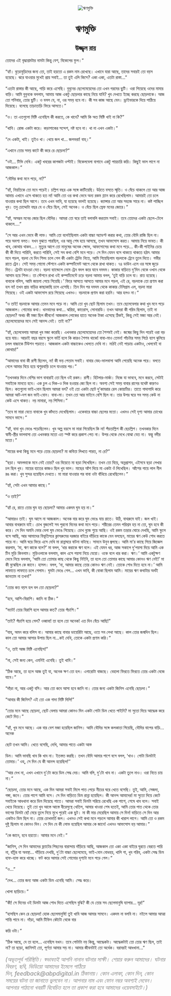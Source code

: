 <div align=center> <img src="http://images.anandabazar.com/polopoly_fs/1.1147480.1589047663!/image/image.jpg_gen/derivatives/box_731_402/image.jpg" alt="ঋণমুক্তি" align="center" ></div>
<h1 align=center>ঋণমুক্তি</h1>
<h2 align=center>উজ্জ্বল রায়</h2>
&#x9A4;&#x9CB;&#x9A6;&#x9C7;&#x9B0; &#x98F;&#x987; &#x9AC;&#x9C3;&#x9A6;&#x9CD;&#x9A7;&#x9BE;&#x9B6;&#x9CD;&#x9B0;&#x9AE;&#x99F;&#x9BE;&#x9B0; &#x9A8;&#x9BE;&#x9AE;&#x99F;&#x9BE; &#x995;&#x9BF;&#x9A8;&#x9CD;&#x9A4;&#x9C1; &#x9AC;&#x9C7;&#x9B6;, &#x9AC;&#x9BF;&#x995;&#x9C7;&#x9B2;&#x9C7;&#x9B0; &#x9AB;&#x9C1;&#x9B2;&#x964;&#x201D;<br> <br>&#x201C;&#x9B9;&#x9CD;&#x9AF;&#x9BE;&#x981;&#x964; &#x9AC;&#x9C1;&#x9DC;&#x9CB;&#x9AC;&#x9C1;&#x9DC;&#x9BF;&#x9A6;&#x9C7;&#x9B0; &#x99C;&#x9A8;&#x9CD;&#x9AF; &#x9A4;&#x9CB;, &#x9A4;&#x9BE;&#x987; &#x9B9;&#x9DF;&#x9A4;&#x9CB; &#x98F; &#x9B0;&#x995;&#x9AE; &#x9A8;&#x9BE;&#x9AE; &#x9B0;&#x9C7;&#x996;&#x9C7;&#x99B;&#x9C7;&#x964; &#x98F;&#x996;&#x9BE;&#x9A8;&#x9C7; &#x9AF;&#x9BE;&#x9B0;&#x9BE; &#x986;&#x99B;&#x9C7;, &#x9A4;&#x9BE;&#x9A6;&#x9C7;&#x9B0; &#x9B8;&#x9AC;&#x9BE;&#x9B0;&#x987; &#x9A4;&#x9CB; &#x9AC;&#x9DF;&#x9B8; &#x9B9;&#x9DF;&#x9C7;&#x99B;&#x9C7;&#x964; &#x99D;&#x9B0;&#x9C7; &#x9AF;&#x9BE;&#x993;&#x9DF;&#x9BE;&#x9B0; &#x9AE;&#x9C1;&#x996;&#x9C7;&#x987; &#x9AA;&#x9CD;&#x9B0;&#x9BE;&#x9DF; &#x9B8;&#x9AC;&#x9BE;&#x987;... &#x9A4;&#x9BE; &#x9A4;&#x9C1;&#x987; &#x98F;&#x9B2;&#x9BF; &#x995;&#x9BF;&#x9B8;&#x9C7;? &#x98F;&#x995;&#x9BE; &#x98F;&#x995;&#x9BE;, &#x98F;&#x9A4;&#x99F;&#x9BE; &#x9B0;&#x9BE;&#x9B8;&#x9CD;&#x9A4;&#x9BE;...&#x201D;<br> <br>&#x201C;&#x98F;&#x9A4;&#x99F;&#x9BE; &#x9B0;&#x9BE;&#x9B8;&#x9CD;&#x9A4;&#x9BE;&#x9B0; &#x995;&#x9C0; &#x986;&#x99B;&#x9C7;, &#x997;&#x9BE;&#x9DC;&#x9BF; &#x995;&#x9B0;&#x9C7; &#x98F;&#x9B8;&#x9C7;&#x99B;&#x9BF;&#x964; &#x9AC;&#x9C1;&#x9AC;&#x9C1;&#x9A8;&#x9C7;&#x9B0; &#x99B;&#x9C7;&#x9B2;&#x9C7;&#x9AE;&#x9C7;&#x9DF;&#x9C7;&#x9A6;&#x9C7;&#x9B0; &#x9A4;&#x9CB; &#x98F;&#x996;&#x9A8; &#x997;&#x9B0;&#x9AE;&#x9C7;&#x9B0; &#x99B;&#x9C1;&#x99F;&#x9BF;&#x964; &#x993;&#x9B0;&#x9BE; &#x997;&#x9BF;&#x9DF;&#x9C7;&#x99B;&#x9C7; &#x993;&#x9A6;&#x9C7;&#x9B0; &#x9AE;&#x9BE;&#x9AE;&#x9BE;&#x9B0; &#x9AC;&#x9BE;&#x9DC;&#x9BF;&#x964; &#x986;&#x9AE;&#x9BF; &#x9AC;&#x9C1;&#x9AC;&#x9C1;&#x9A8;&#x995;&#x9C7; &#x9AC;&#x9B2;&#x9B2;&#x9BE;&#x9AE;, &#x986;&#x9AE;&#x9BE;&#x9DF; &#x986;&#x99C; &#x98F;&#x995;&#x99F;&#x9C1; &#x99B;&#x9CB;&#x9DC;&#x9A6;&#x9BE;&#x9B0; &#x995;&#x9BE;&#x99B;&#x9C7; &#x9A8;&#x9BF;&#x9DF;&#x9C7; &#x9AF;&#x9BE;&#x9AC;&#x9BF;? &#x996;&#x9C1;&#x9AC; &#x9A6;&#x9C7;&#x996;&#x9A4;&#x9C7; &#x987;&#x99A;&#x9CD;&#x99B;&#x9C7; &#x995;&#x9B0;&#x99B;&#x9C7; &#x99B;&#x9CB;&#x9DC;&#x9A6;&#x9BE;&#x995;&#x9C7;&#x964; &#x986;&#x99C; &#x9A4;&#x9CB; &#x9B6;&#x9A8;&#x9BF;&#x9AC;&#x9BE;&#x9B0;, &#x9A4;&#x9CB;&#x9B0; &#x99B;&#x9C1;&#x99F;&#x9BF;&#x964; &#x993; &#x9AC;&#x9B2;&#x9B2; &#x9AF;&#x9C7;, &#x9A8;&#x9BE;, &#x993;&#x9B0; &#x9B8;&#x9AE;&#x9DF; &#x9B9;&#x9AC;&#x9C7; &#x9A8;&#x9BE;&#x964; &#x995;&#x9C0; &#x9B8;&#x9AC; &#x995;&#x9BE;&#x99C; &#x986;&#x99B;&#x9C7; &#x9AF;&#x9C7;&#x9A8;&#x964; &#x9A1;&#x9CD;&#x9B0;&#x9BE;&#x987;&#x9AD;&#x9BE;&#x9B0;&#x995;&#x9C7; &#x9A6;&#x9BF;&#x9DF;&#x9C7; &#x9AA;&#x9BE;&#x9A0;&#x9BF;&#x9DF;&#x9C7; &#x9A6;&#x9BF;&#x9DF;&#x9C7;&#x99B;&#x9C7;&#x964; &#x9AC;&#x9B2;&#x9C7;&#x99B;&#x9C7; &#x9A4;&#x9BE;&#x9DC;&#x9BE;&#x9A4;&#x9BE;&#x9DC;&#x9BF; &#x9AB;&#x9BF;&#x9B0;&#x9C7; &#x986;&#x9B8;&#x9A4;&#x9C7;&#x964;&#x201D;&#xA0;<br> <br>&#x201C;&#x993;&#x964; &#x9A4;&#x9BE; &#x98F;&#x9A4;&#x997;&#x9C1;&#x9B2;&#x9CB; &#x9AE;&#x9BF;&#x9B7;&#x9CD;&#x99F;&#x9BF; &#x98F;&#x9A8;&#x9C7;&#x99B;&#x9BF;&#x9B8; &#x995;&#x9C0; &#x995;&#x9B0;&#x9A4;&#x9C7;, &#x995;&#x9C7; &#x996;&#x9BE;&#x9AC;&#x9C7;? &#x986;&#x9AE;&#x9BF; &#x995;&#x9BF; &#x985;&#x9A4; &#x9AE;&#x9BF;&#x9B7;&#x9CD;&#x99F;&#x9BF; &#x996;&#x9BE;&#x987; &#x9A8;&#x9BE; &#x995;&#x9BF;?&#x201D;<br> <br>&#x201C;&#x996;&#x9BE;&#x9AC;&#x9BF;&#x964; &#x9B0;&#x9CB;&#x99C; &#x98F;&#x995;&#x99F;&#x9BE; &#x995;&#x9B0;&#x9C7;&#x964; &#x995;&#x9DC;&#x9BE;&#x9AA;&#x9BE;&#x995;&#x9C7;&#x9B0; &#x9B8;&#x9A8;&#x9CD;&#x9A6;&#x9C7;&#x9B6;, &#x9A8;&#x9B7;&#x9CD;&#x99F; &#x9B9;&#x9AC;&#x9C7; &#x9A8;&#x9BE;&#x964; &#x996;&#x9BE; &#x9A8;&#x9BE; &#x98F;&#x996;&#x9A8; &#x98F;&#x995;&#x99F;&#x9BE;&#x964;&#x201D;<br> <br>&#x201C;&#x9A6;&#x9C7; &#x98F;&#x995;&#x99F;&#x9BE;, &#x996;&#x9BE;&#x987;&#x964; &#x9A4;&#x9C1;&#x987;&#x993; &#x996;&#x9BE;&#x964; &#x996;&#x9C7;&#x9DF;&#x9C7; &#x99C;&#x9B2; &#x996;&#x9BE;... &#x99C;&#x9B2;&#x9AD;&#x9B0;&#x9BE;! &#x9AC;&#x9BE;&#x9B9;&#x9CD;&#x200C;&#x964;&#x201D;&#xA0;&#xA0;<br> <br>&#x201C;&#x98F;&#x996;&#x9BE;&#x9A8;&#x9C7; &#x9A4;&#x9CB;&#x9B0; &#x9B8;&#x9AE;&#x9DF; &#x995;&#x9BE;&#x99F;&#x9C7; &#x995;&#x9C0; &#x995;&#x9B0;&#x9C7; &#x9B0;&#x9C7; &#x99B;&#x9CB;&#x9DC;&#x9A6;&#x9BE;?&#x201D;&#xA0;<br> <br>&#x201C;&#x993;&#x987;... &#x99F;&#x9BF;&#x9AD;&#x9BF; &#x9A6;&#x9C7;&#x996;&#x9BF;&#x964; &#x98F;&#x995;&#x99F;&#x9C1; &#x996;&#x9AC;&#x9B0;&#x9C7;&#x9B0; &#x995;&#x9BE;&#x997;&#x99C;&#x99F;&#x9BE; &#x993;&#x9B2;&#x9CD;&#x99F;&#x9BE;&#x987;&#x964; &#x9AC;&#x9BF;&#x995;&#x9C7;&#x9B2;&#x9AC;&#x9C7;&#x9B2;&#x9BE; &#x9AC;&#x9BE;&#x997;&#x9BE;&#x9A8;&#x9C7; &#x98F;&#x995;&#x99F;&#x9C1; &#x9AA;&#x9BE;&#x9DF;&#x99A;&#x9BE;&#x9B0;&#x9BF; &#x995;&#x9B0;&#x9BF;&#x964; &#x995;&#x9BF;&#x99B;&#x9C1;&#x987; &#x9AD;&#x9BE;&#x9B2; &#x9B2;&#x9BE;&#x997;&#x9C7; &#x9A8;&#x9BE; &#x986;&#x99C;&#x995;&#x9BE;&#x9B2;&#x964;&#x201D;&#xA0;<br> <br>&#x201C;&#x9AC;&#x9CC;&#x9A6;&#x9BF;&#x9B0; &#x995;&#x9A5;&#x9BE; &#x9AE;&#x9A8;&#x9C7; &#x9AA;&#x9DC;&#x9C7;, &#x9A8;&#x9BE;?&#x201D;<br> <br>&#x201C;&#x9B9;&#x9CD;&#x9AF;&#x9BE;&#x981;, &#x9A8;&#x9BF;&#x9DF;&#x9A4;&#x9BF;&#x995;&#x9C7; &#x9A4;&#x9CB; &#x9AE;&#x9A8;&#x9C7; &#x9AA;&#x9DC;&#x9C7;&#x987;&#x964; &#x99A;&#x9B2;&#x9CD;&#x9B2;&#x9BF;&#x9B6; &#x9AC;&#x99B;&#x9B0; &#x98F;&#x995; &#x9B8;&#x999;&#x9CD;&#x997;&#x9C7; &#x995;&#x9BE;&#x99F;&#x9BF;&#x9DF;&#x9C7;&#x99B;&#x9BF;&#x964; &#x989;&#x9A0;&#x9A4;&#x9C7; &#x9AC;&#x9B8;&#x9A4;&#x9C7; &#x9B8;&#x9CD;&#x9AE;&#x9C3;&#x9A4;&#x9BF;&#x964; &#x993; &#x9AC;&#x9C7;&#x981;&#x99A;&#x9C7; &#x9A5;&#x9BE;&#x995;&#x9B2;&#x9C7; &#x9A4;&#x9CB; &#x986;&#x9B0; &#x986;&#x99C; &#x986;&#x9AE;&#x9BE;&#x9DF; &#x98F;&#x996;&#x9BE;&#x9A8;&#x9C7; &#x98F;&#x9B8;&#x9C7; &#x9A5;&#x9BE;&#x995;&#x9A4;&#x9C7; &#x9B9;&#x9A4; &#x9A8;&#x9BE;! &#x986;&#x9AE;&#x9BF; &#x9A4;&#x9CB; &#x993;&#x9B0; &#x995;&#x9A5;&#x9BE; &#x9AD;&#x9C7;&#x9AC;&#x9C7; &#x985;&#x9A8;&#x9CD;&#x9AF; &#x9B0;&#x995;&#x9AE; &#x9AA;&#x9CD;&#x9B2;&#x9CD;&#x9AF;&#x9BE;&#x9A8; &#x995;&#x9B0;&#x9C7; &#x9B0;&#x9C7;&#x996;&#x9C7;&#x99B;&#x9BF;&#x9B2;&#x9BE;&#x9AE;&#x964; &#x986;&#x9AE;&#x9BE;&#x9B0;&#x987; &#x9A4;&#x9CB; &#x99A;&#x9B2;&#x9C7; &#x9AF;&#x9BE;&#x993;&#x9DF;&#x9BE;&#x9B0; &#x995;&#x9A5;&#x9BE; &#x99B;&#x9BF;&#x9B2; &#x986;&#x997;&#x9C7;&#x964; &#x9A4;&#x9AC;&#x9C7; &#x98F;&#x996;&#x9A8; &#x9AD;&#x9BE;&#x9AC;&#x9BF;, &#x9AF;&#x9BE; &#x9B9;&#x9DF;&#x9C7;&#x99B;&#x9C7; &#x9AD;&#x9BE;&#x9B2;&#x987; &#x9B9;&#x9DF;&#x9C7;&#x99B;&#x9C7;&#x964; &#x995;&#x9CD;&#x9AF;&#x9BE;&#x9A8;&#x9CD;&#x9B8;&#x9BE;&#x9B0; &#x9A4;&#x9CB; &#x986;&#x9B0; &#x9B8;&#x9B9;&#x99C;&#x9C7; &#x9B8;&#x9BE;&#x9B0;&#x9C7; &#x9A8;&#x9BE;&#x964; &#x995;&#x9B7;&#x9CD;&#x99F; &#x9AA;&#x9BE;&#x99A;&#x9CD;&#x99B;&#x9BF;&#x9B2; &#x996;&#x9C1;&#x9AC;&#x964; &#x9A4;&#x9AC;&#x9C1; &#x99A;&#x9CB;&#x9A6;&#x9CD;&#x9A6;&#x9CB;&#x99F;&#x9BE; &#x9AC;&#x99B;&#x9B0; &#x9AF;&#x9C7; &#x993; &#x9AC;&#x9C7;&#x981;&#x99A;&#x9C7; &#x99B;&#x9BF;&#x9B2;, &#x9B8;&#x9C7;&#x987; &#x985;&#x9A8;&#x9C7;&#x995;&#x964; &#x993; &#x9AC;&#x9C7;&#x981;&#x99A;&#x9C7; &#x99B;&#x9BF;&#x9B2; &#x9B8;&#x9CD;&#x9B0;&#x9C7;&#x9AB; &#x9AE;&#x9A8;&#x9C7;&#x9B0; &#x99C;&#x9CB;&#x9B0;&#x9C7;&#x964;&#x201D;&#xA0;<br> <br>&#x201C;&#x9B9;&#x9CD;&#x9AF;&#x9BE;&#x981;, &#x985;&#x9B8;&#x9AE;&#x9CD;&#x9AD;&#x9AC; &#x9AE;&#x9A8;&#x9C7;&#x9B0; &#x99C;&#x9CB;&#x9B0; &#x99B;&#x9BF;&#x9B2; &#x9AC;&#x9CC;&#x9A6;&#x9BF;&#x9B0;&#x964; &#x986;&#x9AE;&#x9B0;&#x9BE; &#x9A4;&#x9CB; &#x998;&#x9B0;&#x9C7; &#x9A4;&#x9BE;&#x987; &#x9AC;&#x9B2;&#x9BE;&#x9AC;&#x9B2;&#x9BF; &#x995;&#x9B0;&#x9A4;&#x9BE;&#x9AE; &#x9B8;&#x9AC;&#x9BE;&#x987;&#x964; &#x9A4;&#x9AC;&#x9C7; &#x9A4;&#x9CB;&#x9A6;&#x9C7;&#x9B0; &#x98F;&#x995;&#x99F;&#x9BE; &#x99B;&#x9C7;&#x9B2;&#x9C7;-&#x99F;&#x9C7;&#x9B2;&#x9C7; &#x9A5;&#x9BE;&#x995;&#x9B2;&#x9C7;....&#x201D;&#xA0;&#xA0;<br> <br>&#x201C;&#x9B8;&#x9C7; &#x986;&#x9B0; &#x98F;&#x996;&#x9A8; &#x9AD;&#x9C7;&#x9AC;&#x9C7; &#x995;&#x9C0; &#x9B2;&#x9BE;&#x9AD;&#x964; &#x986;&#x9AE;&#x9BF; &#x9A4;&#x9CB; &#x9AC;&#x9B2;&#x9C7;&#x987;&#x99B;&#x9BF;&#x9B2;&#x9BE;&#x9AE; &#x98F;&#x995;&#x99F;&#x9BE; &#x9AC;&#x9BE;&#x99A;&#x9CD;&#x99A;&#x9BE; &#x985;&#x9CD;&#x9AF;&#x9BE;&#x9A1;&#x9AA;&#x9CD;&#x99F; &#x995;&#x9B0;&#x9BE;&#x9B0; &#x995;&#x9A5;&#x9BE;, &#x9A4;&#x9CB;&#x9B0; &#x9AC;&#x9CC;&#x9A6;&#x9BF; &#x9B0;&#x9BE;&#x99C;&#x9BF; &#x99B;&#x9BF;&#x9B2; &#x9A8;&#x9BE;&#x964; &#x9AA;&#x9B0;&#x9C7; &#x985;&#x9AC;&#x9B6;&#x9CD;&#x9AF; &#x9AC;&#x9B2;&#x9A4;&#x964; &#x9AF;&#x996;&#x9A8; &#x9AC;&#x9C1;&#x99D;&#x9A4;&#x9C7; &#x9AA;&#x9BE;&#x9B0;&#x99B;&#x9BF;&#x9B2;, &#x993;&#x9B0; &#x986;&#x9DF;&#x9C1; &#x9B6;&#x9C7;&#x9B7; &#x9B9;&#x9DF;&#x9C7; &#x986;&#x9B8;&#x99B;&#x9C7;, &#x9A4;&#x996;&#x9A8; &#x986;&#x9AB;&#x9B8;&#x9CB;&#x9B8; &#x995;&#x9B0;&#x9A4;&#x964; &#x986;&#x9AE;&#x9BE;&#x9DF; &#x9A8;&#x9BF;&#x9DF;&#x9C7; &#x9AD;&#x9BE;&#x9AC;&#x9A4;&#x964; &#x995;&#x9C0; &#x996;&#x9BE;&#x9AC;, &#x995;&#x9CB;&#x9A5;&#x9BE;&#x9DF; &#x9A5;&#x9BE;&#x995;&#x9AC;...&#x964; &#x9AE;&#x9C3;&#x9A4;&#x9CD;&#x9AF;&#x9C1;&#x9B0; &#x986;&#x997;&#x9C7; &#x9A4;&#x9CB; &#x9AE;&#x9BE;&#x9A8;&#x9C1;&#x9B7;&#x9C7;&#x9B0; &#x985;&#x9A8;&#x9C7;&#x995; &#x995;&#x9CD;&#x9B7;&#x9CB;&#x9AD;, &#x986;&#x9AB;&#x9B8;&#x9CB;&#x9B8;&#x9C7;&#x9B0; &#x995;&#x9A5;&#x9BE; &#x9AE;&#x9A8;&#x9C7; &#x9AA;&#x9DC;&#x9C7;... &#x995;&#x9C0;-&#x995;&#x9C0; &#x9AA;&#x9BE;&#x987;&#x9A8;&#x9BF;&#x9B0; &#x99A;&#x9C7;&#x9DF;&#x9C7; &#x995;&#x9C0; &#x995;&#x9C0; &#x9A6;&#x9BF;&#x9A4;&#x9C7; &#x9AA;&#x9BE;&#x9B0;&#x9BF;&#x9A8;&#x9BF;, &#x995;&#x9B0;&#x9A4;&#x9C7; &#x9AA;&#x9BE;&#x9B0;&#x9BF;&#x9A8;&#x9BF;, &#x9B8;&#x9C7;&#x987; &#x9B8;&#x9AC; &#x995;&#x9A5;&#x9BE; &#x9AC;&#x9C7;&#x9B6;&#x9BF; &#x9AE;&#x9A8;&#x9C7; &#x9AA;&#x9DC;&#x9C7;&#x964; &#x9B8;&#x9C7; &#x9A6;&#x9BF;&#x9A8; &#x9AF;&#x9C7;&#x9AE;&#x9A8; &#x9AC;&#x9B8;&#x9C7; &#x9A5;&#x9BE;&#x995;&#x9A4;&#x9C7; &#x9A5;&#x9BE;&#x995;&#x9A4;&#x9C7; &#x9B9;&#x9A0;&#x9BE;&#x9CE; &#x986;&#x9AE;&#x9BE;&#x9B0; &#x9AE;&#x9A8;&#x9C7; &#x9AA;&#x9DC;&#x9B2;, &#x9AC;&#x9DC;&#x9A6;&#x9BE; &#x9AF;&#x9C7; &#x9A6;&#x9BF;&#x9A8; &#x9B6;&#x9BF;&#x9B2;&#x982; &#x99A;&#x9B2;&#x9C7; &#x997;&#x9C7;&#x9B2; &#x995;&#x9C0; &#x98F;&#x995;&#x99F;&#x9BE; &#x99F;&#x9CD;&#x9B0;&#x9C7;&#x9A8;&#x9BF;&#x982; &#x9A8;&#x9BF;&#x9A4;&#x9C7;, &#x986;&#x9AE;&#x9BF; &#x997;&#x9BF;&#x9DF;&#x9C7;&#x99B;&#x9BF;&#x9B2;&#x9BE;&#x9AE; &#x9AC;&#x9DC;&#x9A6;&#x9BE;&#x995;&#x9C7; &#x99F;&#x9CD;&#x9B0;&#x9C7;&#x9A8;&#x9C7; &#x9A4;&#x9C1;&#x9B2;&#x9C7; &#x9A6;&#x9BF;&#x9A4;&#x9C7;&#x964; &#x997;&#x9AD;&#x9C0;&#x9B0; &#x9B0;&#x9BE;&#x9A4;&#x9C7; &#x99F;&#x9CD;&#x9B0;&#x9C7;&#x9A8;&#x964; &#x9B8;&#x9C7;&#x987; &#x9B8;&#x9AE;&#x9DF; &#x997;&#x9CB;&#x9AE;&#x9CB; &#x9B8;&#x9CD;&#x99F;&#x9C7;&#x9B6;&#x9A8;&#x9C7; &#x98F;&#x995;&#x99F;&#x9BE; &#x995;&#x9AE;&#x9CD;&#x9AA;&#x9BE;&#x9B0;&#x9CD;&#x99F;&#x9AE;&#x9C7;&#x9A8;&#x9CD;&#x99F; &#x986;&#x997;&#x9C7; &#x9A5;&#x9C7;&#x995;&#x9C7; &#x9B0;&#x9BE;&#x996;&#x9BE; &#x9A5;&#x9BE;&#x995;&#x9A4;&#x964; &#x9ED;&#x9EA; &#x9A1;&#x9BE;&#x989;&#x9A8; &#x98F;&#x9B2;&#x9C7; &#x993;&#x9B0; &#x9B8;&#x999;&#x9CD;&#x997;&#x9C7; &#x99C;&#x9C1;&#x9DC;&#x9C7; &#x9A6;&#x9BF;&#x9A4;&#x964; &#x99F;&#x9CD;&#x9B0;&#x9C7;&#x9A8;&#x99F;&#x9BE; &#x9B9;&#x9BE;&#x993;&#x9DC;&#x9BE; &#x9AF;&#x9C7;&#x9A4;&#x964; &#x9AC;&#x9DC;&#x9A6;&#x9BE; &#x9AC;&#x9CD;&#x9AF;&#x9BE;&#x9A8;&#x9CD;&#x9A1;&#x9C7;&#x9B2;&#x9C7; &#x9A8;&#x9C7;&#x9AE;&#x9C7; &#x99F;&#x9CD;&#x9B0;&#x9C7;&#x9A8; &#x9AC;&#x9A6;&#x9B2; &#x995;&#x9B0;&#x9C7; &#x9AF;&#x9BE;&#x9AC;&#x9C7; &#x9A6;&#x9AE;&#x9A6;&#x9AE;&#x964; &#x995;&#x9BE;&#x995;&#x9BE;&#x9B0; &#x9AC;&#x9BE;&#x9DC;&#x9BF;&#x9A4;&#x9C7; &#x9A6;&#x9C1;&#x2019;&#x9A6;&#x9BF;&#x9A8; &#x9A5;&#x9C7;&#x995;&#x9C7; &#x993;&#x996;&#x9BE;&#x9A8; &#x9A5;&#x9C7;&#x995;&#x9C7; &#x986;&#x9B8;&#x9BE;&#x9AE; &#x9B9;&#x9DF;&#x9C7; &#x9B6;&#x9BF;&#x9B2;&#x982;&#x964; &#x9A4;&#x9BE; &#x9B8;&#x9CD;&#x99F;&#x9C7;&#x9B6;&#x9A8;&#x9C7; &#x9B0;&#x9BE;&#x996;&#x9BE; &#x993;&#x987; &#x995;&#x9AE;&#x9CD;&#x9AA;&#x9BE;&#x9B0;&#x9CD;&#x99F;&#x9AE;&#x9C7;&#x9A8;&#x9CD;&#x99F;&#x9C7; &#x99A;&#x9DC;&#x9C7; &#x9AC;&#x9DC;&#x9A6;&#x9BE; &#x986;&#x9AE;&#x9BE;&#x9DF; &#x9AC;&#x9B2;&#x9B2;, &#x2018;&#x9A4;&#x9C1;&#x987; &#x9AC;&#x9BE;&#x9DC;&#x9BF; &#x99A;&#x9B2;&#x9C7; &#x9AF;&#x9BE;&#x964; &#x9B0;&#x9BE;&#x9A4; &#x9B9;&#x9DF;&#x9C7;&#x99B;&#x9C7;&#x964; &#x9AC;&#x9BE;&#x9AC;&#x9BE;&#x995;&#x9C7; &#x9AC;&#x9B2;&#x9BF;&#x9B8;, &#x986;&#x9AE;&#x9BF; &#x99C;&#x9BE;&#x9DF;&#x997;&#x9BE; &#x9AA;&#x9C7;&#x9DF;&#x9C7; &#x997;&#x9BF;&#x9DF;&#x9C7;&#x99B;&#x9BF;&#x964;&#x2019; &#x9AB;&#x9BF;&#x9B0;&#x9C7; &#x986;&#x9B8;&#x9A4;&#x9C7; &#x986;&#x9B8;&#x9A4;&#x9C7; &#x986;&#x9AE;&#x9BE;&#x9B0; &#x9AE;&#x9A8;&#x9C7; &#x9AA;&#x9DC;&#x9B2;, &#x98F;&#x987; &#x9B0;&#x9C7;, &#x9AC;&#x9DC;&#x9A6;&#x9BE;&#x995;&#x9C7; &#x9A4;&#x9CB; &#x9AA;&#x9CD;&#x9B0;&#x9A3;&#x9BE;&#x9AE; &#x995;&#x9B0;&#x9BE; &#x9B9;&#x9B2; &#x9A8;&#x9BE;! &#x9A4;&#x996;&#x9A8; &#x9AA;&#x9CD;&#x9B0;&#x9BE;&#x9DF; &#x9AC;&#x9BE;&#x9A1;&#x9BC;&#x9BF;&#x9B0; &#x995;&#x9BE;&#x99B;&#x9BE;&#x995;&#x9BE;&#x99B;&#x9BF; &#x99A;&#x9B2;&#x9C7; &#x98F;&#x9B8;&#x9C7;&#x99B;&#x9BF;&#x964; &#x9A4;&#x9BF;&#x9A8; &#x9A6;&#x9BF;&#x9A8; &#x9AA;&#x9B0; &#x9A6;&#x9AE;&#x9A6;&#x9AE; &#x9A5;&#x9C7;&#x995;&#x9C7; &#x995;&#x9BE;&#x995;&#x9BE;&#x9B0; &#x99F;&#x9C7;&#x9B2;&#x9BF;&#x997;&#x9CD;&#x9B0;&#x9BE;&#x9AE; &#x98F;&#x9B2;, &#x9AC;&#x9DC;&#x9A6;&#x9BE; &#x9AE;&#x9BE;&#x9B0;&#x9BE; &#x997;&#x9BF;&#x9DF;&#x9C7;&#x99B;&#x9C7;&#x964; &#x993;&#x987; &#x98F;&#x995;&#x99F;&#x9BE; &#x986;&#x9AB;&#x9B8;&#x9CB;&#x9B8; &#x9B0;&#x9DF;&#x9C7; &#x997;&#x9BF;&#x9DF;&#x9C7;&#x99B;&#x9C7; &#x98F;&#x996;&#x9A8;&#x993;&#x964; &#x9AC;&#x9DC;&#x9A6;&#x9BE;&#x995;&#x9C7; &#x9AA;&#x9CD;&#x9B0;&#x9A3;&#x9BE;&#x9AE; &#x995;&#x9B0;&#x9BE; &#x9B9;&#x9DF;&#x9A8;&#x9BF;&#x964; &#x986;&#x9B0; &#x9B9;&#x9B2;&#x993; &#x9A8;&#x9BE;&#x964;&#x201D;&#xA0;<br> <br>&#x201C;&#x993; &#x9A4;&#x9BE;&#x987;! &#x9AC;&#x9DC;&#x9A6;&#x9BE;&#x995;&#x9C7; &#x986;&#x9AE;&#x9BE;&#x9B0; &#x9A4;&#x9C7;&#x9AE;&#x9A8; &#x9AE;&#x9A8;&#x9C7; &#x9AA;&#x9DC;&#x9C7; &#x9A8;&#x9BE;&#x964; &#x986;&#x9AE;&#x9BF; &#x9A4;&#x9CB; &#x996;&#x9C1;&#x9AC; &#x99B;&#x9CB;&#x99F; &#x99B;&#x9BF;&#x9B2;&#x9BE;&#x9AE; &#x9A4;&#x996;&#x9A8;&#x964; &#x9A4;&#x9AC;&#x9C7; &#x99B;&#x9C7;&#x9B2;&#x9C7;&#x9AC;&#x9C7;&#x9B2;&#x9BE;&#x9B0; &#x995;&#x9A5;&#x9BE; &#x996;&#x9C1;&#x9AC; &#x9AE;&#x9A8;&#x9C7; &#x9AA;&#x9DC;&#x9C7; &#x986;&#x99C;&#x995;&#x9BE;&#x9B2;&#x964; &#x997;&#x9CB;&#x9AE;&#x9CB;&#x9B0; &#x995;&#x9A5;&#x9BE;&#x964; &#x9A7;&#x9BE;&#x9A8;&#x9AC;&#x9BE;&#x9A6;&#x9C7;&#x9B0; &#x995;&#x9A5;&#x9BE;... &#x99D;&#x9B0;&#x9BF;&#x9DF;&#x9BE;, &#x995;&#x9BE;&#x9A4;&#x9B0;&#x9BE;&#x9B8;, &#x9B8;&#x9CB;&#x9A8;&#x9BE;&#x9B0;&#x9A1;&#x9BF;&#x964; &#x9A4;&#x996;&#x9A8; &#x986;&#x9AE;&#x9B0;&#x9BE; &#x995;&#x9C0; &#x997;&#x9B0;&#x9BF;&#x9AC; &#x99B;&#x9BF;&#x9B2;&#x9BE;&#x9AE;, &#x9A4;&#x9BE;&#x987; &#x9A8;&#x9BE; &#x99B;&#x9CB;&#x9DC;&#x9A6;&#x9BE;? &#x985;&#x9A5;&#x99A; &#x995;&#x9C0; &#x9AE;&#x99C;&#x9BE; &#x99B;&#x9BF;&#x9B2; &#x99C;&#x9C0;&#x9AC;&#x9A8;&#x9C7;! &#x986;&#x99C;&#x995;&#x9BE;&#x9B2; &#x9B2;&#x9CB;&#x995;&#x9C7;&#x9B0; &#x9B9;&#x9BE;&#x9A4;&#x9C7; &#x985;&#x9A8;&#x9C7;&#x995; &#x99F;&#x9BE;&#x995;&#x9BE; &#x98F;&#x9B8;&#x9C7;&#x99B;&#x9C7; &#x9A0;&#x9BF;&#x995;&#x987;, &#x995;&#x9BF;&#x9A8;&#x9CD;&#x9A4;&#x9C1; &#x9B8;&#x9C7;&#x987; &#x9AE;&#x99C;&#x9BE; &#x986;&#x9B0; &#x9A8;&#x9C7;&#x987;&#x964; &#x99B;&#x9C7;&#x9B2;&#x9C7;&#x9AE;&#x9C7;&#x9DF;&#x9C7;&#x9A6;&#x9C7;&#x9B0; &#x9AE;&#x9A8;&#x9C7; &#x9B8;&#x9C7;&#x987; &#x986;&#x9A8;&#x9A8;&#x9CD;&#x9A6; &#x9A8;&#x9C7;&#x987;&#x964; &#x9A4;&#x9BE;&#x987; &#x9A8;&#x9BE;?&#x201D;<br> <br>&#x201C;&#x9B9;&#x9CD;&#x9AF;&#x9BE;&#x981;, &#x99B;&#x9C7;&#x9B2;&#x9C7;&#x9AC;&#x9C7;&#x9B2;&#x9BE;&#x9DF; &#x986;&#x9AE;&#x9B0;&#x9BE; &#x996;&#x9C1;&#x9AC; &#x9AE;&#x99C;&#x9BE; &#x995;&#x9B0;&#x9C7;&#x99B;&#x9BF;&#x964; &#x98F;&#x996;&#x9A8;&#x995;&#x9BE;&#x9B0; &#x99B;&#x9C7;&#x9B2;&#x9C7;&#x9AE;&#x9C7;&#x9DF;&#x9C7;&#x9A6;&#x9C7;&#x9B0; &#x9A4;&#x9CB; &#x9B6;&#x9C8;&#x9B6;&#x9AC;&#x987; &#x9A8;&#x9C7;&#x987;&#x964; &#x99C;&#x9A8;&#x9CD;&#x9AE;&#x9C7;&#x9B0; &#x995;&#x9BF;&#x99B;&#x9C1; &#x9A6;&#x9BF;&#x9A8; &#x9AA;&#x9B0;&#x9C7;&#x987; &#x993;&#x9B0;&#x9BE; &#x9AC;&#x9DC; &#x9B9;&#x9DF;&#x9C7; &#x9AF;&#x9BE;&#x9DF;&#x964; &#x986;&#x9DC;&#x9BE;&#x987; &#x9AC;&#x99B;&#x9B0; &#x9AC;&#x9DF;&#x9B8;&#x9C7; &#x9B8;&#x9CD;&#x995;&#x9C1;&#x9B2;&#x9C7; &#x9AD;&#x9B0;&#x9CD;&#x9A4;&#x9BF; &#x9B9;&#x9B2;&#x9C7; &#x995;&#x9BF; &#x995;&#x9BE;&#x9B0;&#x993; &#x9B6;&#x9C8;&#x9B6;&#x9AC; &#x9A5;&#x9BE;&#x995;&#x9C7;! &#x9AC;&#x9BE;&#x9AC;&#x9BE;-&#x9AE;&#x9BE;&#x993; &#x9A4;&#x9C7;&#x9AE;&#x9A8;! &#x9AA;&#x9BE;&#x981;&#x99A;&#x99F;&#x9BE;&#x9B0; &#x9B8;&#x9AE;&#x9DF; &#x9AA;&#x9BF;&#x9A0;&#x9C7; &#x9AC;&#x9CD;&#x9AF;&#x9BE;&#x997; &#x99D;&#x9C1;&#x9B2;&#x9BF;&#x9DF;&#x9C7; &#x99A;&#x9B2;&#x9B2; &#x9AC;&#x9BE;&#x99A;&#x9CD;&#x99A;&#x9BE;&#x995;&#x9C7; &#x99F;&#x9BF;&#x989;&#x9B6;&#x9A8; &#x9AA;&#x9DC;&#x9BE;&#x9A4;&#x9C7;&#x964; &#x986;&#x99C;&#x995;&#x9BE;&#x9B2; &#x98F;&#x995;&#x99F;&#x9BE; &#x9AC;&#x9BE;&#x99A;&#x9CD;&#x99A;&#x9BE;&#x995;&#x9C7;&#x993; &#x996;&#x9C7;&#x9B2;&#x9A4;&#x9C7; &#x9A6;&#x9C7;&#x996;&#x9BF; &#x9A8;&#x9BE;&#x964; &#x9AE;&#x9BE;&#x9A0;&#x987; &#x9A8;&#x9C7;&#x987; &#x9AA;&#x9BE;&#x9DC;&#x9BE;&#x9DF; &#x98F;&#x995;&#x99F;&#x9BE;&#x993;, &#x996;&#x9C7;&#x9B2;&#x9AC;&#x9C7;&#x987; &#x9AC;&#x9BE; &#x995;&#x9CB;&#x9A5;&#x9BE;&#x9DF;!&#x201D;<br> <br>&#x201C;&#x986;&#x9AE;&#x9BE;&#x9A6;&#x9C7;&#x9B0; &#x9AC;&#x9BE;&#x9AC;&#x9BE; &#x995;&#x9C0; &#x9B0;&#x9BE;&#x997;&#x9C0; &#x99B;&#x9BF;&#x9B2;&#x9C7;&#x9A8;, &#x9A8;&#x9BE;! &#x995;&#x9C0; &#x9AD;&#x9DF; &#x9AA;&#x9C7;&#x9A4;&#x9BE;&#x9AE; &#x9B8;&#x9AC;&#x9BE;&#x987;&#x964; &#x9AC;&#x9BE;&#x9AC;&#x9BE;&#x9B0; &#x9B8;&#x9CD;&#x9A8;&#x9C7;&#x9B9;-&#x9AD;&#x9BE;&#x9B2;&#x9AC;&#x9BE;&#x9B8;&#x9BE; &#x986;&#x9AE;&#x9BF; &#x9AA;&#x9C7;&#x9DF;&#x9C7;&#x99B;&#x9BF; &#x985;&#x9A8;&#x9C7;&#x995; &#x9AA;&#x9B0;&#x9C7;&#x964; &#x9AC;&#x9B2;&#x9A4;&#x9C7; &#x997;&#x9C7;&#x9B2;&#x9C7; &#x986;&#x9AE;&#x9BE;&#x9B0; &#x9AC;&#x9BF;&#x9DF;&#x9C7; &#x9B9;&#x9DF;&#x9C7; &#x9B6;&#x9CD;&#x9AC;&#x9B6;&#x9C1;&#x9B0;&#x9AC;&#x9BE;&#x9A1;&#x9BC;&#x9BF; &#x99A;&#x9B2;&#x9C7; &#x9AF;&#x9BE;&#x993;&#x9DF;&#x9BE;&#x9B0; &#x9AA;&#x9B0;&#x964;&#x201D;&#xA0;<br> <br>&#x201C;&#x9A4;&#x996;&#x9A8;&#x995;&#x9BE;&#x9B0; &#x9A6;&#x9BF;&#x9A8;&#x9C7; &#x9AC;&#x9C7;&#x9B6;&#x9BF;&#x9B0; &#x9AD;&#x9BE;&#x997; &#x9AC;&#x9BE;&#x9AC;&#x9BE;&#x9B0;&#x9BE;&#x987; &#x9A4;&#x9CB; &#x99B;&#x9BF;&#x9B2; &#x993;&#x987; &#x9B0;&#x995;&#x9AE;&#x964; &#x9B0;&#x9BE;&#x997;&#x9C0;&#x964; &#x9B9;&#x9BF;&#x99F;&#x9B2;&#x9BE;&#x9B0;-&#x9AE;&#x9BE;&#x9B0;&#x9CD;&#x995;&#x9BE;&#x964; &#x9A8;&#x9BF;&#x99C;&#x9C7; &#x9AF;&#x9BE; &#x9AD;&#x9BE;&#x9AC;&#x9AC;&#x9C7;, &#x9AE;&#x9A8;&#x9C7; &#x995;&#x9B0;&#x9AC;&#x9C7;, &#x9B8;&#x9C7;&#x99F;&#x9BE;&#x987; &#x9B8;&#x9AC;&#x9BE;&#x987;&#x995;&#x9C7; &#x9AE;&#x9BE;&#x9A8;&#x9A4;&#x9C7; &#x9B9;&#x9AC;&#x9C7;&#x964; &#x98F;&#x995; &#x99A;&#x9C1;&#x9B2; &#x98F; &#x9A6;&#x9BF;&#x995;-&#x993; &#x9A6;&#x9BF;&#x995; &#x9B9;&#x993;&#x9DF;&#x9BE;&#x9B0; &#x99C;&#x9CB; &#x99B;&#x9BF;&#x9B2; &#x9A8;&#x9BE;&#x964; &#x985;&#x9AC;&#x9B6;&#x9CD;&#x9AF; &#x9B8;&#x9C7;&#x987; &#x9B8;&#x9AE;&#x9DF; &#x9AC;&#x9BE;&#x9AC;&#x9BE;&#x9B0; &#x9B0;&#x9BE;&#x997;&#x9C7;&#x9B0; &#x9AF;&#x9A5;&#x9C7;&#x9B7;&#x9CD;&#x99F; &#x995;&#x9BE;&#x9B0;&#x9A3;&#x993; &#x99B;&#x9BF;&#x9B2;&#x964; &#x995;&#x9A4;&#x997;&#x9C1;&#x9B2;&#x9CB; &#x9AD;&#x9BE;&#x987;-&#x9AC;&#x9CB;&#x9A8; &#x99B;&#x9BF;&#x9B2;&#x9BE;&#x9AE; &#x986;&#x9AE;&#x9B0;&#x9BE; &#x9AC;&#x9B2;? &#x993;&#x987; &#x9A4;&#x9CB; &#x98F;&#x995;&#x99F;&#x9BE; &#x99B;&#x9CB;&#x99F; &#x9A6;&#x9C1;&#x2019;&#x995;&#x9BE;&#x9AE;&#x9B0;&#x9BE;&#x9B0; &#x9B0;&#x9C7;&#x9B2; &#x995;&#x9CB;&#x9DF;&#x9BE;&#x9B0;&#x9CD;&#x99F;&#x9BE;&#x9B0;&#x964; &#x9A4;&#x9BE;&#x9A4;&#x9C7; &#x997;&#x9BE;&#x9A6;&#x9BE;&#x997;&#x9BE;&#x9A6;&#x9BF; &#x995;&#x9B0;&#x9C7; &#x986;&#x9AE;&#x9B0;&#x9BE; &#x986;&#x99F;-&#x9A6;&#x9B6; &#x99C;&#x9A8; &#x9AD;&#x9BE;&#x987;-&#x9AC;&#x9CB;&#x9A8;&#x964; &#x9AC;&#x9BE;&#x9AC;&#x9BE;-&#x9AE;&#x9BE;&#x964; &#x9A4;&#x996;&#x9A8; &#x9A4;&#x9CB; &#x986;&#x9B0; &#x9AE;&#x9BE;&#x987;&#x9A8;&#x9C7; &#x9AC;&#x9C7;&#x9B6;&#x9BF; &#x99B;&#x9BF;&#x9B2; &#x9A8;&#x9BE;&#x964; &#x9A4;&#x9BE;&#x9B0; &#x989;&#x9AA;&#x9B0; &#x998;&#x9B0;&#x9C7; &#x9B8;&#x9AC; &#x9B8;&#x9AE;&#x9DF; &#x995;&#x9C7;&#x989; &#x9A8;&#x9BE; &#x995;&#x9C7;&#x989; &#x98F;&#x9B8;&#x9C7; &#x9A5;&#x9BE;&#x995;&#x9A4;&#x964; &#x9A8;&#x9DF; &#x9AE;&#x9BE;&#x9AE;&#x9BE;&#x9B0;&#x9BE;, &#x9A8;&#x9DF; &#x9AA;&#x9BF;&#x9B8;&#x9BF;&#x9AE;&#x9BE;&#x964;&#x201D;<br> <br>&#x201C;&#x9A4;&#x9AC;&#x9C7; &#x9AE;&#x9BE; &#x9AE;&#x9BE;&#x9B0;&#x9BE; &#x9AF;&#x9C7;&#x9A4;&#x9C7; &#x9AC;&#x9BE;&#x9AC;&#x9BE;&#x995;&#x9C7; &#x996;&#x9C1;&#x9AC; &#x995;&#x9BE;&#x981;&#x9A6;&#x9A4;&#x9C7; &#x9A6;&#x9C7;&#x996;&#x9C7;&#x99B;&#x9BF;&#x9B2;&#x9BE;&#x9AE;&#x964; &#x98F;&#x995;&#x9C7;&#x9AC;&#x9BE;&#x9B0;&#x9C7; &#x9AC;&#x9BE;&#x99A;&#x9CD;&#x99A;&#x9BE; &#x99B;&#x9C7;&#x9B2;&#x9C7;&#x9B0; &#x9AE;&#x9A4;&#x9CB;&#x964; &#x98F;&#x996;&#x9A8;&#x993; &#x9B8;&#x9C7;&#x987; &#x9A6;&#x9C3;&#x9B6;&#x9CD;&#x9AF; &#x986;&#x9AE;&#x9BE;&#x9B0; &#x99A;&#x9CB;&#x996;&#x9C7;&#x9B0; &#x9B8;&#x9BE;&#x9AE;&#x9A8;&#x9C7; &#x9AD;&#x9BE;&#x9B8;&#x9C7;&#x964;&#x201D;&#xA0;<br> <br>&#x201C;&#x9B9;&#x9CD;&#x9AF;&#x9BE;&#x981;, &#x9AC;&#x9BE;&#x9AC;&#x9BE; &#x996;&#x9C1;&#x9AC; &#x9AD;&#x9C7;&#x999;&#x9C7; &#x9AA;&#x9DC;&#x9C7;&#x99B;&#x9BF;&#x9B2;&#x9C7;&#x9A8;&#x964; &#x996;&#x9C1;&#x9AC; &#x985;&#x9B2;&#x9CD;&#x9AA; &#x9AC;&#x9DF;&#x9B8;&#x9C7; &#x9AE;&#x9BE; &#x9AE;&#x9BE;&#x9B0;&#x9BE; &#x997;&#x9BF;&#x9DF;&#x9C7;&#x99B;&#x9BF;&#x9B2; &#x995;&#x9BF; &#x9A8;&#x9BE;! &#x9AA;&#x981;&#x9DF;&#x9A4;&#x9BE;&#x9B2;&#x9CD;&#x9B2;&#x9BF;&#x9B6; &#x995;&#x9C0; &#x99B;&#x9C7;&#x99A;&#x9B2;&#x9CD;&#x9B2;&#x9BF;&#x9B6;&#x964; &#x9A4;&#x996;&#x9A8;&#x995;&#x9BE;&#x9B0; &#x9A6;&#x9BF;&#x9A8;&#x9C7; &#x9B8;&#x9CD;&#x9AC;&#x9BE;&#x9AE;&#x9C0;-&#x9B8;&#x9CD;&#x9A4;&#x9CD;&#x9B0;&#x9C0;&#x9B0; &#x9AD;&#x9BE;&#x9B2;&#x9AC;&#x9BE;&#x9B8;&#x9BE; &#x9A4;&#x9CB; &#x98F;&#x996;&#x9A8;&#x995;&#x9BE;&#x9B0; &#x9AE;&#x9A4;&#x9CB; &#x98F;&#x9A4; &#x9B8;&#x9CD;&#x9AA;&#x9B7;&#x9CD;&#x99F; &#x995;&#x9B0;&#x9C7; &#x9AA;&#x9CD;&#x9B0;&#x995;&#x9BE;&#x9B6; &#x9AA;&#x9C7;&#x9A4; &#x9A8;&#x9BE;&#x964; &#x989;&#x9AA;&#x9B0; &#x9A5;&#x9C7;&#x995;&#x9C7; &#x9A6;&#x9C7;&#x996;&#x9C7; &#x9AC;&#x9CB;&#x99D;&#x9BE; &#x9AF;&#x9C7;&#x9A4; &#x9A8;&#x9BE;&#x964; &#x9AB;&#x9B2;&#x9CD;&#x997;&#x9C1; &#x9A8;&#x9A6;&#x9C0;&#x9B0; &#x9AE;&#x9A4;&#x9CB;&#x964;&#x201D;&#xA0;<br> <br>&#x201C;&#x9AE;&#x9BE;&#x9DF;&#x9C7;&#x9B0; &#x995;&#x9A5;&#x9BE; &#x995;&#x9BF;&#x99B;&#x9C1; &#x9AE;&#x9A8;&#x9C7; &#x9AA;&#x9DC;&#x9C7; &#x9A4;&#x9CB;&#x9B0; &#x99B;&#x9CB;&#x9DC;&#x9A6;&#x9BE;? &#x9AE;&#x9BE; &#x995;&#x9AC;&#x9BF;&#x9A4;&#x9BE; &#x9B2;&#x9BF;&#x996;&#x9A4;&#x9C7; &#x9AA;&#x9BE;&#x9B0;&#x9A4;, &#x9A8;&#x9BE; &#x9B0;&#x9C7;?&#x201D;<br> <br>&#x201C;&#x99B;&#x9DC;&#x9BE;&#x964; &#x985;&#x9AE;&#x9B2;&#x9A6;&#x9BE;&#x995;&#x9C7; &#x9AE;&#x9A8;&#x9C7; &#x9A8;&#x9C7;&#x987; &#x9A4;&#x9CB;&#x9B0;? &#x993;&#x9B0; &#x9AC;&#x9BF;&#x9DF;&#x9C7;&#x9A4;&#x9C7; &#x9AE;&#x9BE; &#x99B;&#x9DC;&#x9BE; &#x9B2;&#x9BF;&#x996;&#x9C7;&#x99B;&#x9BF;&#x9B2;&#x964; &#x9A4;&#x996;&#x9A8; &#x9A4;&#x9CB; &#x9AC;&#x9BF;&#x9DF;&#x9C7;, &#x985;&#x9A8;&#x9CD;&#x9A8;&#x9AA;&#x9CD;&#x9B0;&#x9BE;&#x9B6;&#x9A8;, &#x98F;&#x987;&#x9B8;&#x9AC;&#x9C7; &#x99B;&#x9DC;&#x9BE; &#x9B2;&#x9C7;&#x996;&#x9BE;&#x9B0; &#x99A;&#x9B2; &#x99B;&#x9BF;&#x9B2; &#x996;&#x9C1;&#x9AC;&#x964; &#x9AE;&#x9BE;&#x9DF;&#x9C7;&#x9B0; &#x9B9;&#x9BE;&#x9A4;&#x9C7;&#x9B0; &#x995;&#x9BE;&#x99C;&#x993; &#x99B;&#x9BF;&#x9B2; &#x996;&#x9C1;&#x9AC; &#x9AD;&#x9BE;&#x9B2;&#x964; &#x9AE;&#x9BE;&#x99B;&#x9C7;&#x9B0; &#x986;&#x981;&#x9B6; &#x9A6;&#x9BF;&#x9DF;&#x9C7; &#x9AE;&#x9BE; &#x98F;&#x995;&#x99F;&#x9BE; &#x993;&#x981; &#x9B2;&#x9BF;&#x996;&#x9C7;&#x99B;&#x9BF;&#x9B2;&#x964; &#x986;&#x981;&#x9B6;&#x9C7;&#x9B0; &#x997;&#x9BE;&#x9DF;&#x9C7; &#x9B2;&#x9BE;&#x9B2; &#x9A8;&#x9C0;&#x9B2; &#x9B0;&#x999; &#x995;&#x9B0;&#x9BE;&#x964; &#x996;&#x9C1;&#x9AC; &#x9B8;&#x9C1;&#x9A8;&#x9CD;&#x9A6;&#x9B0; &#x9B9;&#x9DF;&#x9C7;&#x99B;&#x9BF;&#x9B2; &#x9A6;&#x9C7;&#x996;&#x9A4;&#x9C7;&#x964; &#x9AE;&#x9BE; &#x9AE;&#x9BE;&#x9B0;&#x9BE; &#x9AF;&#x9BE;&#x993;&#x9DF;&#x9BE;&#x9B0; &#x9AA;&#x9B0; &#x9AC;&#x9BE;&#x9AC;&#x9BE; &#x993;&#x99F;&#x9BE; &#x9AC;&#x9BE;&#x981;&#x9A7;&#x9BF;&#x9DF;&#x9C7; &#x9B0;&#x9C7;&#x996;&#x9C7;&#x99B;&#x9BF;&#x9B2;&#x9C7;&#x9A8;&#x964;&#x201D;&#xA0;<br> <br>&#x201C;&#x9B9;&#x9CD;&#x9AF;&#x9BE;&#x981;, &#x9B8;&#x9C7;&#x99F;&#x9BE; &#x98F;&#x996;&#x9A8; &#x986;&#x9AE;&#x9BE;&#x9B0; &#x995;&#x9BE;&#x99B;&#x9C7;&#x964;&#x201D;<br> <br>&#x201C;&#x993; &#x9A4;&#x9BE;&#x987;?&#x201D;&#xA0;<br> <br>&#x201C;&#x9B9;&#x9CD;&#x9AF;&#x9BE;&#x981; &#x9B0;&#x9C7;, &#x9B0;&#x9BE;&#x9A4;&#x9C7; &#x9A4;&#x9CB;&#x9B0; &#x998;&#x9C1;&#x9AE; &#x9B9;&#x9DF; &#x99B;&#x9CB;&#x9DC;&#x9A6;&#x9BE;? &#x986;&#x9AE;&#x9BE;&#x9B0; &#x98F;&#x995;&#x9A6;&#x9AE; &#x998;&#x9C1;&#x9AE; &#x9B9;&#x9DF; &#x9A8;&#x9BE;&#x964;&#x201D;<br> <br>&#x201C;&#x986;&#x9AE;&#x9BE;&#x9B0;&#x993; &#x9A4;&#x9BE;&#x987;&#x964; &#x998;&#x9C1;&#x9AE; &#x986;&#x9B8;&#x9C7; &#x9A8;&#x9BE; &#x986;&#x99C;&#x995;&#x9BE;&#x9B2;&#x964; &#x985;&#x9A8;&#x9C7;&#x995; &#x9AC;&#x9BE;&#x9B0; &#x995;&#x9B0;&#x9C7; &#x998;&#x9C1;&#x9AE; &#x9AD;&#x9C7;&#x999;&#x9C7; &#x9AF;&#x9BE;&#x9DF; &#x9B0;&#x9BE;&#x9A4;&#x9C7;&#x964; &#x989;&#x9A0;&#x9BF;, &#x9AC;&#x9BE;&#x9A5;&#x9B0;&#x9C1;&#x9AE;&#x9C7; &#x9AF;&#x9BE;&#x987;&#x964; &#x99C;&#x9B2; &#x996;&#x9BE;&#x987;&#x964; &#x986;&#x9AC;&#x9BE;&#x9B0; &#x9AC;&#x9BE;&#x9A5;&#x9B0;&#x9C1;&#x9AE;&#x9C7; &#x9AF;&#x9BE;&#x987;&#x964; &#x99A;&#x9CB;&#x996; &#x9AC;&#x9C1;&#x99C;&#x9B2;&#x9C7;&#x987; &#x9B8;&#x9AC; &#x9AA;&#x9C1;&#x9B0;&#x9A8;&#x9CB; &#x9A6;&#x9BF;&#x9A8;&#x9C7;&#x9B0; &#x995;&#x9A5;&#x9BE; &#x9AE;&#x9A8;&#x9C7; &#x9AA;&#x9DC;&#x9C7;&#x964; &#x9B6;&#x9B0;&#x9C0;&#x9B0;&#x9C7;&#x9B0; &#x9A4;&#x9C7;&#x9AE;&#x9A8; &#x9AA;&#x9B0;&#x9BF;&#x9B6;&#x9CD;&#x9B0;&#x9AE; &#x9B9;&#x9DF; &#x9A8;&#x9BE; &#x9A4;&#x9CB;, &#x998;&#x9C1;&#x9AE; &#x9B9;&#x9AC;&#x9C7; &#x995;&#x9C0; &#x995;&#x9B0;&#x9C7;&#x964; &#x9B8;&#x9C7; &#x9A6;&#x9BF;&#x9A8; &#x985;&#x9AE;&#x9A8;&#x9BF; &#x9AD;&#x9CB;&#x9B0; &#x9AC;&#x9C7;&#x9B2;&#x9BE; &#x998;&#x9C1;&#x9AE; &#x9AD;&#x9C7;&#x999;&#x9C7; &#x997;&#x9BF;&#x9DF;&#x9C7;&#x99B;&#x9C7;&#x964; &#x99A;&#x9CB;&#x996; &#x9AC;&#x9C1;&#x99C;&#x9C7; &#x9B6;&#x9C1;&#x9DF;&#x9C7; &#x986;&#x99B;&#x9BF;&#x964; &#x993;&#x987; &#x9B0;&#x995;&#x9AE; &#x9A4;&#x9A8;&#x9CD;&#x9A6;&#x9CD;&#x9B0;&#x9BE;&#x9B0; &#x998;&#x9CB;&#x9B0;&#x9C7; &#x9A6;&#x9C7;&#x996;&#x99B;&#x9BF;, &#x986;&#x9AE;&#x9BF; &#x9B8;&#x9CD;&#x995;&#x9C1;&#x9B2;&#x9C7; &#x9AC;&#x9B8;&#x9C7; &#x986;&#x99B;&#x9BF;, &#x986;&#x9B0; &#x986;&#x9AE;&#x9BE;&#x9A6;&#x9C7;&#x9B0; &#x9AC;&#x9BF;&#x9AD;&#x9C2;&#x9A4;&#x9BF;&#x9B8;&#x9CD;&#x9AF;&#x9B0; &#x995;&#x9CD;&#x9B2;&#x9BE;&#x9B8;&#x9B0;&#x9C1;&#x9AE;&#x9C7;&#x9B0; &#x9A6;&#x9B0;&#x99C;&#x9BE;&#x9B0; &#x9AC;&#x9BE;&#x987;&#x9B0;&#x9C7; &#x9A6;&#x9BE;&#x981;&#x9DC;&#x9BF;&#x9DF;&#x9C7; &#x995;&#x9BE;&#x995;&#x9C7; &#x9AF;&#x9C7;&#x9A8; &#x9AC;&#x9B2;&#x99B;&#x9C7;&#x9A8;, &#x9AE;&#x9BE;&#x9DF;&#x9C7;&#x9B0; &#x98B;&#x9A3; &#x995;&#x9C7;&#x989; &#x9B6;&#x9CB;&#x9A7; &#x995;&#x9B0;&#x9A4;&#x9C7; &#x9AA;&#x9BE;&#x9B0;&#x9C7; &#x9A8;&#x9BE;&#x964; &#x986;&#x9AE;&#x9BF; &#x998;&#x9B0;&#x9C7; &#x9AB;&#x9BF;&#x9B0;&#x9C7; &#x98F;&#x9B8;&#x9C7; &#x9A6;&#x9C7;&#x996;&#x9BF; &#x9AE;&#x9BE; &#x9B0;&#x9BE;&#x9A8;&#x9CD;&#x9A8;&#x9BE;&#x998;&#x9B0;&#x9C7; &#x9AC;&#x9BE;&#x99F;&#x9A8;&#x9BE; &#x9AC;&#x9BE;&#x99F;&#x99B;&#x9C7;&#x964; &#x9B8;&#x9BE;&#x9AE;&#x9A8;&#x9C7; &#x989;&#x9A8;&#x9C1;&#x9A8; &#x99C;&#x9CD;&#x9AC;&#x9B2;&#x99B;&#x9C7;&#x964; &#x986;&#x9AE;&#x9BF; &#x9AE;&#x9BE;&#x2019;&#x9B0; &#x995;&#x9BE;&#x99B;&#x9C7; &#x997;&#x9BF;&#x9DF;&#x9C7; &#x99C;&#x9BF;&#x99C;&#x9CD;&#x99E;&#x9C7;&#x9B8; &#x995;&#x9B0;&#x9B2;&#x9BE;&#x9AE;, &#x2018;&#x9AE;&#x9BE;, &#x98B;&#x9A3; &#x995;&#x9BE;&#x995;&#x9C7; &#x9AC;&#x9B2;&#x9C7;?&#x2019; &#x9AE;&#x9BE; &#x9AC;&#x9B2;&#x9B2;, &#x2018;&#x9A7;&#x9BE;&#x9B0; &#x995;&#x9B0;&#x9BE;&#x995;&#x9C7; &#x98B;&#x9A3; &#x9AC;&#x9B2;&#x9C7;&#x964; &#x98F;&#x987; &#x9AF;&#x9C7;&#x9AE;&#x9A8; &#x9A7;&#x9B0;, &#x986;&#x99C; &#x9B8;&#x995;&#x9BE;&#x9B2;&#x9C7; &#x9A6;&#x9C1;&#x2019;&#x9AA;&#x9DF;&#x9B8;&#x9BE; &#x9A6;&#x9BF;&#x9DF;&#x9C7; &#x986;&#x9AE;&#x9BF; &#x98F;&#x995; &#x99F;&#x9BF;&#x9A8; &#x9AE;&#x9C1;&#x9DC;&#x9BF; &#x995;&#x9BF;&#x9A8;&#x9B2;&#x9BE;&#x9AE;&#x964; &#x9AE;&#x9C1;&#x9DC;&#x9BF;&#x993;&#x9B2;&#x9BE;&#x995;&#x9C7; &#x9AC;&#x9B2;&#x9B2;&#x9BE;&#x9AE;, &#x995;&#x9BE;&#x9B2; &#x98F;&#x9B8;&#x9C7; &#x9AA;&#x9DF;&#x9B8;&#x9BE; &#x9A8;&#x9BF;&#x9DF;&#x9C7; &#x9AF;&#x9C7;&#x9DF;&#x9CB;&#x964; &#x993;&#x995;&#x9C7; &#x9AC;&#x9B2;&#x9C7; &#x9A7;&#x9BE;&#x9B0; &#x995;&#x9B0;&#x9BE;&#x964; &#x98B;&#x9A3;&#x964;&#x2019; &#x986;&#x9AE;&#x9BF; &#x98F;&#x995;&#x99F;&#x9C1;&#x995;&#x9CD;&#x9B7;&#x9A3; &#x9AD;&#x9C7;&#x9AC;&#x9C7; &#x9A8;&#x9BF;&#x9DF;&#x9C7; &#x9AC;&#x9B2;&#x9B2;&#x9BE;&#x9AE;, &#x2018;&#x986;&#x9AE;&#x9BF; &#x9A4;&#x9CB; &#x9A4;&#x9CB;&#x9AE;&#x9BE;&#x9B0; &#x995;&#x9BE;&#x99B; &#x9A5;&#x9C7;&#x995;&#x9C7; &#x995;&#x9BF;&#x99B;&#x9C1; &#x9A8;&#x9BF;&#x987;&#x9A8;&#x9BF;, &#x9A4;&#x9BE; &#x9B9;&#x9B2;&#x9C7; &#x9A4;&#x9CB; &#x9A4;&#x9CB;&#x9AE;&#x9BE;&#x9B0; &#x995;&#x9BE;&#x99B;&#x9C7; &#x986;&#x9AE;&#x9BE;&#x9B0; &#x995;&#x9CB;&#x9A8;&#x993; &#x98B;&#x9A3; &#x9A8;&#x9C7;&#x987;!&#x2019; &#x9AE;&#x9BE; &#x995;&#x9C0; &#x9AC;&#x9C1;&#x99D;&#x9C7;&#x99B;&#x9BF;&#x9B2; &#x995;&#x9C7; &#x99C;&#x9BE;&#x9A8;&#x9C7;&#x964; &#x9B9;&#x9BE;&#x9B8;&#x9B2;&#x964; &#x9AC;&#x9B2;&#x9B2;, &#x2018;&#x9A8;&#x9BE;, &#x986;&#x9AE;&#x9BE;&#x9B0; &#x995;&#x9BE;&#x99B;&#x9C7; &#x9A4;&#x9CB;&#x9B0; &#x995;&#x9CB;&#x9A8;&#x993; &#x98B;&#x9A3; &#x9A8;&#x9C7;&#x987;&#x964; &#x9A4;&#x9CB;&#x995;&#x9C7; &#x9B6;&#x9CB;&#x9A7; &#x9A6;&#x9BF;&#x9A4;&#x9C7; &#x9B9;&#x9AC;&#x9C7; &#x9A8;&#x9BE;&#x964;&#x2019; &#x986;&#x9AE;&#x9BF; &#x9B2;&#x9BE;&#x9AB;&#x9BE;&#x9A4;&#x9C7; &#x9B2;&#x9BE;&#x9AB;&#x9BE;&#x9A4;&#x9C7; &#x99A;&#x9B2;&#x9C7; &#x997;&#x9C7;&#x9B2;&#x9BE;&#x9AE;&#x964; &#x998;&#x9C1;&#x9AE;&#x99F;&#x9BE; &#x9AD;&#x9C7;&#x999;&#x9C7; &#x997;&#x9C7;&#x9B2;... &#x98F;&#x996;&#x9A8; &#x9AD;&#x9BE;&#x9AC;&#x9BF;, &#x995;&#x9C0; &#x9AC;&#x9CB;&#x995;&#x9BE; &#x99B;&#x9BF;&#x9B2;&#x9BE;&#x9AE; &#x986;&#x9AE;&#x9BF;&#x964; &#x9AE;&#x9BE;&#x9DF;&#x9C7;&#x9B0; &#x98B;&#x9A3; &#x995;&#x9A5;&#x9BE;&#x99F;&#x9BE;&#x9B0; &#x985;&#x9B0;&#x9CD;&#x9A5;&#x987; &#x99C;&#x9BE;&#x9A8;&#x9A4;&#x9BE;&#x9AE; &#x9A8;&#x9BE; &#x9A4;&#x996;&#x9A8;!&#x201D;&#xA0;<br> <br>&#x201C;&#x9A4;&#x9CB;&#x9B0; &#x995;&#x9A4; &#x9AC;&#x9DF;&#x9B8; &#x9B9;&#x9B2; &#x9AC;&#x9B2; &#x9A4;&#x9CB; &#x99B;&#x9CB;&#x9DC;&#x9A6;&#x9BE;?&#x201D;<br> <br>&#x201C;&#x9B9;&#x9AC;&#x9C7;, &#x986;&#x9B6;&#x9BF;-&#x9AC;&#x9BF;&#x9B0;&#x9BE;&#x9B6;&#x9BF;&#x964; &#x99C;&#x9BE;&#x9A8;&#x9BF; &#x9A8;&#x9BE; &#x9A0;&#x9BF;&#x995;&#x964;&#x201D;<br> <br>&#x201C;&#x9AD;&#x9CD;&#x9AF;&#x9BE;&#x99F;! &#x9A4;&#x9CB;&#x9B0; &#x9AC;&#x9BF;&#x9B0;&#x9BE;&#x9B6;&#x9BF; &#x9B9;&#x9B2;&#x9C7; &#x986;&#x9AE;&#x9BE;&#x9B0; &#x995;&#x9A4;? &#x9A4;&#x9CB;&#x9B0; &#x9AA;&#x981;&#x99A;&#x9BE;&#x9B6;&#x9BF;&#x964;&#x201D;<br> <br>&#x201C;&#x9A4;&#x9BE;&#x987;? &#x9AA;&#x981;&#x99A;&#x9BE;&#x9B6;&#x9BF; &#x9B9;&#x9DF;&#x9C7; &#x997;&#x9C7;&#x9B2;? &#x993;&#x9AC;&#x9CD;&#x9AC;&#x9BE;&#x9AC;&#x9BE;! &#x9A4;&#x9BE; &#x9B9;&#x9B2;&#x9C7; &#x9A4;&#x9CB; &#x985;&#x9A8;&#x9C7;&#x995;! &#x98F;&#x9A4; &#x9A6;&#x9BF;&#x9A8; &#x9AC;&#x9C7;&#x981;&#x99A;&#x9C7; &#x986;&#x99B;&#x9BF;!&#x201D;<br> <br>&#x201C;&#x9AF;&#x9BE;&#x9B9;&#x9CD;&#x200C;, &#x985;&#x9AE;&#x9A8; &#x995;&#x9B0;&#x9C7; &#x9AC;&#x9B2;&#x9BF;&#x9B8; &#x9A8;&#x9BE;&#x964; &#x986;&#x9AE;&#x9BE;&#x9B0; &#x995;&#x9BE;&#x99B;&#x9C7; &#x9AC;&#x9BE;&#x9AC;&#x9BE;&#x9B0; &#x9A1;&#x9BE;&#x9DF;&#x9C7;&#x9B0;&#x9BF;&#x99F;&#x9BE; &#x986;&#x99B;&#x9C7;, &#x993;&#x9A4;&#x9C7; &#x9B8;&#x9AC; &#x9B2;&#x9C7;&#x996;&#x9BE; &#x986;&#x99B;&#x9C7;&#x964; &#x995;&#x9BE;&#x9B2; &#x9A4;&#x9CB;&#x9B0; &#x99C;&#x9A8;&#x9CD;&#x9AE;&#x9A6;&#x9BF;&#x9A8; &#x99B;&#x9BF;&#x9B2;&#x964; &#x995;&#x9BE;&#x9B2; &#x9A4;&#x9CB; &#x986;&#x9AE;&#x9BE;&#x9B0; &#x986;&#x9B8;&#x9BE;&#x9B0; &#x989;&#x9AA;&#x9BE;&#x9DF; &#x99B;&#x9BF;&#x9B2; &#x9A8;&#x9BE;...&#x995;&#x987; &#x9A6;&#x9C7;&#x996;&#x9BF;, &#x9A4;&#x9CB;&#x995;&#x9C7; &#x98F;&#x995;&#x99F;&#x9BE; &#x9AA;&#x9CD;&#x9B0;&#x9A3;&#x9BE;&#x9AE; &#x995;&#x9B0;&#x9BF;&#x964;&#x201D;&#xA0;<br> <br>&#x201C;&#x993;, &#x9A4;&#x9BE;&#x987; &#x986;&#x99C; &#x9AE;&#x9BF;&#x9B7;&#x9CD;&#x99F;&#x9BF; &#x98F;&#x9A8;&#x9C7;&#x99B;&#x9BF;&#x9B8;!&#x201D;<br> <br>&#x201C;&#x9A8;&#x9BE;, &#x9B8;&#x9C7;&#x987; &#x99C;&#x9A8;&#x9CD;&#x9AF; &#x995;&#x9C7;&#x9A8;, &#x98F;&#x9AE;&#x9A8;&#x9BF;&#x987; &#x98F;&#x9A8;&#x9C7;&#x99B;&#x9BF;&#x964; &#x9A4;&#x9C1;&#x987; &#x996;&#x9BE;&#x9AC;&#x9BF;&#x964;&#x201D;<br> <br>&#x201C;&#x9A0;&#x9BF;&#x995; &#x986;&#x99B;&#x9C7;, &#x9A4;&#x9BE; &#x9B9;&#x9B2;&#x9C7; &#x986;&#x99C; &#x9A4;&#x9C1;&#x987; &#x9AF;&#x9BE;, &#x985;&#x9A8;&#x9C7;&#x995; &#x995;&#x9CD;&#x9B7;&#x9A3; &#x9A4;&#x9CB; &#x9B9;&#x9B2;&#x964; &#x98F;&#x997;&#x9BE;&#x9B0;&#x9CB;&#x99F;&#x9BE; &#x9AC;&#x9BE;&#x99C;&#x99B;&#x9C7;&#x964; &#x9AC;&#x9C7;&#x9B9;&#x9BE;&#x9B2;&#x9BE; &#x9AB;&#x9BF;&#x9B0;&#x9A4;&#x9C7; &#x9AB;&#x9BF;&#x9B0;&#x9A4;&#x9C7; &#x9A4;&#x9CB;&#x9B0; &#x98F;&#x995;&#x99F;&#x9BE; &#x9AC;&#x9C7;&#x99C;&#x9C7; &#x9AF;&#x9BE;&#x9AC;&#x9C7;&#x964;&#x201D;<br> <br>&#x201C;&#x9A6;&#x9BE;&#x981;&#x9DC;&#x9BE; &#x9A8;&#x9BE;, &#x986;&#x9B0; &#x98F;&#x995;&#x99F;&#x9C1; &#x9AC;&#x9B8;&#x9BF;&#x964; &#x986;&#x9B0; &#x9A4;&#x9CB; &#x995;&#x9AC;&#x9C7; &#x986;&#x9B8;&#x9BE; &#x9B9;&#x9AC;&#x9C7; &#x99C;&#x9BE;&#x9A8;&#x9BF; &#x9A8;&#x9BE;&#x964; &#x9A4;&#x9CB;&#x9B0; &#x99C;&#x9A8;&#x9CD;&#x9AF; &#x98F;&#x995;&#x99F;&#x9BE; &#x99C;&#x9BF;&#x9A8;&#x9BF;&#x9B8; &#x98F;&#x9A8;&#x9C7;&#x99B;&#x9BF; &#x99B;&#x9CB;&#x9DC;&#x9A6;&#x9BE;&#x964;&#x201D;<br> <br>&#x201C;&#x986;&#x9AC;&#x9BE;&#x9B0; &#x995;&#x9C0; &#x99C;&#x9BF;&#x9A8;&#x9BF;&#x9B8;? &#x98F;&#x987; &#x9A4;&#x9CB; &#x98F;&#x995; &#x997;&#x9BE;&#x9A6;&#x9BE; &#x9AE;&#x9BF;&#x9B7;&#x9CD;&#x99F;&#x9BF; &#x9A6;&#x9BF;&#x9B2;&#x9BF;!&#x201D;&#xA0; &#xA0;<br> <br>&#x201C;&#x9A4;&#x9CB;&#x9B0; &#x9AE;&#x9A8;&#x9C7; &#x986;&#x99B;&#x9C7; &#x99B;&#x9CB;&#x9DC;&#x9A6;&#x9BE;, &#x99B;&#x9CB;&#x99F; &#x9AC;&#x9C7;&#x9B2;&#x9BE;&#x9DF; &#x986;&#x9AE;&#x9B0;&#x9BE; &#x995;&#x9CB;&#x9A8;&#x993; &#x9A6;&#x9BF;&#x9A8; &#x98F;&#x995;&#x99F;&#x9BE; &#x997;&#x9CB;&#x99F;&#x9BE; &#x9A1;&#x9BF;&#x9AE; &#x996;&#x9C7;&#x9A4;&#x9C7; &#x9AA;&#x9BE;&#x987;&#x9A8;&#x9BF;? &#x9AE;&#x9BE; &#x9B8;&#x9C1;&#x9A4;&#x9CB; &#x9A6;&#x9BF;&#x9DF;&#x9C7; &#x986;&#x9A6;&#x9CD;&#x9A7;&#x9C7;&#x995; &#x995;&#x9B0;&#x9C7; &#x995;&#x9C7;&#x99F;&#x9C7; &#x9A6;&#x9BF;&#x9A4;&#x964;&#x201D;<br> <br>&#x201C;&#x9B9;&#x9CD;&#x9AF;&#x9BE;&#x981;, &#x996;&#x9C1;&#x9AC; &#x9AE;&#x9A8;&#x9C7; &#x986;&#x99B;&#x9C7;&#x964; &#x98F;&#x995; &#x9AC;&#x9BE;&#x9B0; &#x9AC;&#x9C7;&#x9B6; &#x9AE;&#x99C;&#x9BE; &#x9B9;&#x9DF;&#x9C7;&#x99B;&#x9BF;&#x9B2; &#x99C;&#x9BE;&#x9A8;&#x9BF;&#x9B8;&#x964; &#x986;&#x9AE;&#x9BF; &#x9AC;&#x9CC;&#x9A6;&#x9BF;&#x9B0; &#x9B8;&#x999;&#x9CD;&#x997;&#x9C7; &#x995;&#x9B2;&#x995;&#x9BE;&#x9A4;&#x9BE; &#x997;&#x9BF;&#x9DF;&#x9C7;&#x99B;&#x9BF;, &#x9AC;&#x9CC;&#x9A6;&#x9BF;&#x9B0; &#x9AC;&#x9BE;&#x9AA;&#x9C7;&#x9B0; &#x9AC;&#x9BE;&#x9DC;&#x9BF;... &#x985;&#x9A8;&#x9C7;&#x995;&#xA0;<br> <br>&#x99B;&#x9CB;&#x99F; &#x9A4;&#x996;&#x9A8; &#x986;&#x9AE;&#x9BF;&#x964; &#x996;&#x9C7;&#x9A4;&#x9C7; &#x9AC;&#x9B8;&#x9C7;&#x99B;&#x9BF;, &#x9A6;&#x9C7;&#x996;&#x9BF;, &#x986;&#x9AE;&#x9BE;&#x9B0; &#x9AA;&#x9BE;&#x9A4;&#x9C7; &#x98F;&#x995;&#x99F;&#x9BE; &#x986;&#x9B8;&#x9CD;&#x9A4;&#xA0;<br> <br>&#x9A1;&#x9BF;&#x9AE;&#x964; &#x986;&#x9AE;&#x9BF; &#x9AD;&#x9BE;&#x9AC;&#x99B;&#x9BF; &#x996;&#x9BE;&#x9AC; &#x995;&#x9BF; &#x996;&#x9BE;&#x9AC; &#x9A8;&#x9BE;&#x964; &#x987;&#x9A4;&#x9B8;&#x9CD;&#x9A4;&#x9A4; &#x995;&#x9B0;&#x99B;&#x9BF;&#x964; &#x9A4;&#x996;&#x9A8; &#x9AC;&#x9CC;&#x9A6;&#x9BF; &#x986;&#x9AE;&#x9BE;&#x9B0; &#x9AA;&#x9BE;&#x9B6;&#x9C7; &#x9AC;&#x9B8;&#x9C7; &#x9AC;&#x9B2;&#x9B2;, &#x2018;&#x996;&#x9BE;&#x993;&#x964; &#x997;&#x9CB;&#x99F;&#x9BE; &#x9A1;&#x9BF;&#x9AE;&#x99F;&#x9BE;&#x987; &#x9A4;&#x9CB;&#x9AE;&#x9BE;&#x9B0;&#x964;&#x2019; &#x993;&#x9B9;&#x9CD;&#x200C;, &#x9B8;&#x9C7; &#x9A6;&#x9BF;&#x9A8; &#x9AF;&#x9C7; &#x995;&#x9C0; &#x986;&#x9A8;&#x9A8;&#x9CD;&#x9A6; &#x9B9;&#x9DF;&#x9C7;&#x99B;&#x9BF;&#x9B2;!&#x2019;&#x2019;<br> <br>&#x2018;&#x2018;&#x986;&#x9B0; &#x9A6;&#x9C7;&#x996; &#x9A8;&#x9BE;, &#x98F;&#x996;&#x9A8; &#x98F;&#x996;&#x9BE;&#x9A8;&#x9C7; &#x9A6;&#x9C1;&#x2019;&#x99F;&#x9CB; &#x995;&#x9B0;&#x9C7; &#x9A1;&#x9BF;&#x9AE; &#x9B8;&#x9C7;&#x9A6;&#x9CD;&#x9A7; &#x9A6;&#x9C7;&#x9DF;&#x964; &#x986;&#x9AE;&#x9BF; &#x9AC;&#x9B2;&#x9BF;, &#x9A6;&#x9C1;&#x2019;&#x99F;&#x9CB; &#x996;&#x9BE;&#x9AC; &#x9A8;&#x9BE;&#x964; &#x98F;&#x995;&#x99F;&#x9BE; &#x9A4;&#x9C1;&#x9B2;&#x9C7; &#x9A8;&#x9BE;&#x993;&#x964; &#x993;&#x9B0;&#x9BE; &#x9A8;&#x9BF;&#x9A4;&#x9C7; &#x99A;&#x9BE;&#x9DF; &#x9A8;&#x9BE;&#x964;&#x201D;&#xA0;<br> <br>&#x201C;&#x99B;&#x9CB;&#x9DC;&#x9A6;&#x9BE;, &#x9A4;&#x9CB;&#x9B0; &#x9AE;&#x9A8;&#x9C7; &#x986;&#x99B;&#x9C7;, &#x98F;&#x995; &#x9A6;&#x9BF;&#x9A8; &#x986;&#x9AE;&#x9B0;&#x9BE; &#x9B8;&#x9AC;&#x9BE;&#x987; &#x9AE;&#x9BF;&#x9B2;&#x9C7; &#x9AA;&#x9BE;&#x9A4; &#x9AA;&#x9C7;&#x9DC;&#x9C7; &#x9A8;&#x9C0;&#x99A;&#x9C7;&#x9B0; &#x998;&#x9B0;&#x9C7; &#x996;&#x9C7;&#x9A4;&#x9C7; &#x9AC;&#x9B8;&#x9C7;&#x99B;&#x9BF;&#x964; &#x9A4;&#x9C1;&#x987;, &#x986;&#x9AE;&#x9BF;, &#x9B8;&#x9C7;&#x99C;&#x9A6;&#x9BE;, &#x997;&#x999;&#x9CD;&#x997;&#x9BE;, &#x99C;&#x9A8;&#x9C7;&#x964; &#x9A4;&#x9CB;&#x9B0; &#x9AA;&#x9BE;&#x9B6;&#x9C7; &#x986;&#x9AE;&#x9BF; &#x9AC;&#x9B8;&#x9C7;&#x964; &#x9B8;&#x9C7; &#x9A6;&#x9BF;&#x9A8; &#x9AC;&#x9BE;&#x9A1;&#x9BC;&#x9BF;&#x9A4;&#x9C7; &#x9A1;&#x9BF;&#x9AE; &#x9B0;&#x9BE;&#x9A8;&#x9CD;&#x9A8;&#x9BE; &#x9B9;&#x9DF;&#x9C7;&#x99B;&#x9BF;&#x9B2;&#x964; &#x995;&#x9C0; &#x986;&#x9A8;&#x9A8;&#x9CD;&#x9A6; &#x986;&#x9AE;&#x9BE;&#x9A6;&#x9C7;&#x9B0;! &#x9AE;&#x9BE; &#x9B8;&#x9C1;&#x9A4;&#x9CB; &#x9A6;&#x9BF;&#x9DF;&#x9C7; &#x995;&#x9C7;&#x99F;&#x9C7; &#x9B8;&#x9AC;&#x9BE;&#x987;&#x995;&#x9C7; &#x986;&#x9A7;&#x996;&#x9BE;&#x9A8;&#x9BE; &#x995;&#x9B0;&#x9C7; &#x9A1;&#x9BF;&#x9AE; &#x9A6;&#x9BF;&#x9DF;&#x9C7;&#x99B;&#x9C7; &#x9AA;&#x9BE;&#x9A4;&#x9C7;&#x964; &#x986;&#x9AE;&#x9B0;&#x9BE; &#x9B8;&#x9AC;&#x9BE;&#x987; &#x9A1;&#x9BF;&#x9AE;&#x99F;&#x9BE; &#x9B8;&#x9B0;&#x9BF;&#x9DF;&#x9C7; &#x9B0;&#x9C7;&#x996;&#x9C7;&#x99B;&#x9BF; &#x98F;&#x995; &#x9AA;&#x9BE;&#x9B6;&#x9C7;, &#x9B6;&#x9C7;&#x9B7;&#x9C7; &#x996;&#x9BE;&#x9AC; &#x9AC;&#x9B2;&#x9C7;&#x964; &#x9B8;&#x9AC;&#x9BE;&#x987; &#x996;&#x9C7;&#x9DF;&#x9C7; &#x9A8;&#x9BF;&#x9DF;&#x9C7;&#x99B;&#x9C7;&#x964; &#x9A4;&#x9C1;&#x987; &#x9A4;&#x9CB; &#x996;&#x9C1;&#x9AC; &#x986;&#x9B8;&#x9CD;&#x9A4;&#x9C7; &#x986;&#x9B8;&#x9CD;&#x9A4;&#x9C7; &#x9A7;&#x9C0;&#x9B0;&#x9C7;&#x9B8;&#x9C1;&#x9B8;&#x9CD;&#x9A5;&#x9C7; &#x996;&#x9C7;&#x9A4;&#x9BF;&#x9B8;, &#x986;&#x9AE;&#x9BE;&#x9B0; &#x996;&#x9BE;&#x993;&#x9DF;&#x9BE; &#x9B6;&#x9C7;&#x9B7; &#x9B9;&#x9A4;&#x9C7;&#x987;, &#x986;&#x9AE;&#x9BF; &#x9A4;&#x9CB;&#x9B0; &#x9AA;&#x9BE;&#x9A4; &#x9A5;&#x9C7;&#x995;&#x9C7; &#x9A4;&#x9CB;&#x9B0; &#x9AD;&#x9BE;&#x997;&#x9C7;&#x9B0; &#x9A1;&#x9BF;&#x9AE;&#x99F;&#x9BE; &#x99B;&#x9CB;&#x981; &#x9AE;&#x9C7;&#x9B0;&#x9C7; &#x9A4;&#x9C1;&#x9B2;&#x9C7; &#x9A8;&#x9BF;&#x9DF;&#x9C7; &#x9AE;&#x9C1;&#x996;&#x9C7; &#x9AA;&#x9C1;&#x9B0;&#x9C7;&#x987; &#x98F;&#x995; &#x99B;&#x9C1;&#x99F;&#x964; &#x9AE;&#x9BE; &#x995;&#x9C0; &#x9AE;&#x9BE;&#x9B0; &#x9AE;&#x9C7;&#x9B0;&#x9C7;&#x99B;&#x9BF;&#x9B2; &#x986;&#x9AE;&#x9BE;&#x9DF; &#x9B8;&#x9C7; &#x9A6;&#x9BF;&#x9A8;! &#x9AC;&#x9BE;&#x9A1;&#x9BC;&#x9BF;&#x9A4;&#x9C7; &#x9B8;&#x9C7; &#x9A6;&#x9BF;&#x9A8; &#x986;&#x9B0; &#x98F;&#x995;&#x99F;&#x9BE;&#x993; &#x9A1;&#x9BF;&#x9AE; &#x99B;&#x9BF;&#x9B2; &#x9A8;&#x9BE;&#x964; &#x9A4;&#x9CB;&#x9B0; &#x99A;&#x9CB;&#x996;&#x9AD;&#x9B0;&#x9CD;&#x9A4;&#x9BF; &#x99C;&#x9B2;&#x964; &#x98F;&#x996;&#x9A8;&#x993; &#x9B8;&#x9C7;&#x987; &#x995;&#x9A5;&#x9BE; &#x9AE;&#x9A8;&#x9C7; &#x9AA;&#x9DC;&#x9B2;&#x9C7; &#x986;&#x9AE;&#x9BE;&#x9B0; &#x995;&#x9C0; &#x996;&#x9BE;&#x9B0;&#x9BE;&#x9AA; &#x9B2;&#x9BE;&#x997;&#x9C7;&#x964; &#x986;&#x9AE;&#x9BF; &#x9A4;&#x9CB; &#x993; &#x9B0;&#x995;&#x9AE; &#x9A6;&#x9C1;&#x9B7;&#x9CD;&#x99F;&#x9C1; &#x99B;&#x9BF;&#x9B2;&#x9BE;&#x9AE; &#x9A8;&#x9BE; &#x995;&#x9CB;&#x9A8;&#x993; &#x9A6;&#x9BF;&#x9A8;&#x964; &#x9B8;&#x9C7; &#x9A6;&#x9BF;&#x9A8; &#x9AF;&#x9C7; &#x995;&#x9C0; &#x9B2;&#x9CB;&#x9AD; &#x9B9;&#x9DF;&#x9C7;&#x99B;&#x9BF;&#x9B2; &#x986;&#x9AE;&#x9BE;&#x9B0; &#x995;&#x9C7; &#x99C;&#x9BE;&#x9A8;&#x9C7;! &#x98F;&#x996;&#x9A8;&#x993; &#x986;&#x9AB;&#x9B8;&#x9CB;&#x9B8; &#x9B9;&#x9DF; &#x986;&#x9AE;&#x9BE;&#x9B0;&#x964;&#x201D;&#xA0;<br> <br>&#x201C;&#x995;&#x9C7; &#x99C;&#x9BE;&#x9A8;&#x9C7;, &#x9B9;&#x9AC;&#x9C7; &#x9B9;&#x9DF;&#x9A4;&#x9CB;&#x964; &#x986;&#x9AE;&#x9BE;&#x9B0; &#x9AE;&#x9A8;&#x9C7; &#x9A8;&#x9C7;&#x987;&#x964;&#x201D;&#xA0;<br> <br>&#x201C;&#x99C;&#x9BE;&#x9A8;&#x9BF;&#x9B8;, &#x9B8;&#x9C7; &#x9A6;&#x9BF;&#x9A8; &#x986;&#x9AE;&#x9BE;&#x9A6;&#x9C7;&#x9B0; &#x9AB;&#x9CD;&#x9B2;&#x9CD;&#x9AF;&#x9BE;&#x99F;&#x9C7;&#x9B0; &#x9AA;&#x9BF;&#x99B;&#x9A8;&#x9C7;&#x9B0; &#x9AC;&#x9BE;&#x9B0;&#x9BE;&#x9A8;&#x9CD;&#x9A6;&#x9BE;&#x9DF; &#x9A6;&#x9BE;&#x981;&#x9DC;&#x9BF;&#x9DF;&#x9C7; &#x986;&#x99B;&#x9BF;, &#x986;&#x99C;&#x995;&#x9BE;&#x9B2; &#x9A4;&#x9CB; &#x98F;&#x995;&#x9BE; &#x98F;&#x995;&#x9BE; &#x9AC;&#x9BE;&#x987;&#x9B0;&#x9C7; &#x998;&#x9C1;&#x9B0;&#x9A4;&#x9C7; &#x9AC;&#x9C7;&#x9B0;&#x9A4;&#x9C7; &#x9AA;&#x9BE;&#x9B0;&#x9BF; &#x9A8;&#x9BE;, &#x9B9;&#x9BE;&#x981;&#x99F;&#x9C1;&#x9B0; &#x9AF;&#x9BE; &#x985;&#x9AC;&#x9B8;&#x9CD;&#x9A5;&#x9BE;... &#x9A6;&#x9BE;&#x981;&#x9DC;&#x9BF;&#x9DF;&#x9C7; &#x9A6;&#x9C7;&#x996;&#x99B;&#x9BF;, &#x9A6;&#x9C1;&#x2019;&#x99F;&#x9CB; &#x9AC;&#x9BE;&#x99A;&#x9CD;&#x99A;&#x9BE; &#x99B;&#x9C7;&#x9B2;&#x9C7;&#x9AE;&#x9C7;&#x9DF;&#x9C7;, &#x9AD;&#x9BE;&#x987;-&#x9AC;&#x9CB;&#x9A8; &#x9AC;&#x9CB;&#x9A7;&#x9B9;&#x9DF;, &#x996;&#x9BE;&#x9B2;&#x9BF; &#x997;&#x9BE;, &#x996;&#x9C1;&#x9AC; &#x997;&#x9B0;&#x9BF;&#x9AC;, &#x98F;&#x995;&#x99F;&#x9BE; &#x9B8;&#x9C7;&#x9A6;&#x9CD;&#x9A7; &#x9A1;&#x9BF;&#x9AE; &#x9B9;&#x9BE;&#x9AB;-&#x9B9;&#x9BE;&#x9AB; &#x995;&#x9B0;&#x9C7; &#x996;&#x9BE;&#x99A;&#x9CD;&#x99B;&#x9C7;&#x964; &#x9AB;&#x99F; &#x995;&#x9B0;&#x9C7; &#x986;&#x9AE;&#x9BE;&#x9B0; &#x9B8;&#x9C7;&#x987; &#x997;&#x9CB;&#x9AE;&#x9CB;&#x9B0; &#x9A6;&#x9C3;&#x9B6;&#x9CD;&#x9AF;&#x99F;&#x9BE; &#x9AE;&#x9A8;&#x9C7; &#x9AA;&#x9DC;&#x9C7; &#x997;&#x9C7;&#x9B2;&#x964;&#x201D;<br> <br>&#x201C;&#x993;...&#x201D;&#xA0;<br> <br>&#x201C;&#x9A6;&#x9C7;&#x996;... &#x9A4;&#x9CB;&#x9B0; &#x99C;&#x9A8;&#x9CD;&#x9AF; &#x986;&#x99C; &#x98F;&#x995;&#x99F;&#x9BE; &#x9A1;&#x9BF;&#x9AE; &#x98F;&#x9A8;&#x9C7;&#x99B;&#x9BF; &#x986;&#x9AE;&#x9BF;&#x964; &#x9B8;&#x9C7;&#x9A6;&#x9CD;&#x9A7; &#x995;&#x9B0;&#x9C7;&#x964;&#xA0;<br> <br>&#x996;&#x9CB;&#x9B2;&#x9BE; &#x99B;&#x9BE;&#x9DC;&#x9BF;&#x9DF;&#x9C7;&#x964;&#x201D;&#xA0;<br> <br>&#x201C;&#x995;&#x9C0;! &#x9B8;&#x9C7; &#x9A6;&#x9BF;&#x9A8;&#x9C7;&#x9B0; &#x993;&#x987; &#x9A1;&#x9BF;&#x9AE;&#x99F;&#x9BE; &#x986;&#x99C; &#x9B6;&#x9CB;&#x9A7; &#x9A6;&#x9BF;&#x9A4;&#x9C7; &#x98F;&#x9B8;&#x9C7;&#x99B;&#x9BF;&#x9B8; &#x9AC;&#x9C1;&#x99D;&#x9BF;? &#x995;&#x9C0; &#x9AF;&#x9C7; &#x9A4;&#x9CB;&#x9B0; &#x9B8;&#x9AC; &#x99B;&#x9C7;&#x9B2;&#x9C7;&#x9AE;&#x9BE;&#x9A8;&#x9C1;&#x9B7;&#x9BF; &#x9AC;&#x9CD;&#x9AF;&#x9BE;&#x9AA;&#x9BE;&#x9B0;... &#x9A6;&#x9C2;&#x9B0;!&#x201D;<br> <br>&#x201C;&#x9B9;&#x9BE;&#x9B8;&#x99B;&#x9BF;&#x9B8; &#x995;&#x9C7;&#x9A8; &#x9B0;&#x9C7; &#x99B;&#x9CB;&#x9DC;&#x9A6;&#x9BE;! &#x9B9;&#x9CB;&#x995; &#x99B;&#x9C7;&#x9B2;&#x9C7;&#x9AE;&#x9BE;&#x9A8;&#x9C1;&#x9B7;&#x9BF;! &#x9A4;&#x9C1;&#x987; &#x996;&#x9BE;&#x9AC;&#x9BF; &#x986;&#x99C; &#x986;&#x9AE;&#x9BE;&#x9B0; &#x9B8;&#x9BE;&#x9AE;&#x9A8;&#x9C7;&#x964; &#x98F;&#x995;&#x9A6;&#x9AE; &#x9A8;&#x9BE; &#x9AC;&#x9B2;&#x9AC;&#x9BF; &#x9A8;&#x9BE;&#x964; &#x9A8;&#x987;&#x9B2;&#x9C7; &#x986;&#x9AE;&#x9BE;&#x9B0; &#x986;&#x9A4;&#x9CD;&#x9AE;&#x9BE; &#x9B6;&#x9BE;&#x9A8;&#x9CD;&#x9A4;&#x9BF; &#x9AA;&#x9BE;&#x9AC;&#x9C7; &#x9A8;&#x9BE;&#x964; &#x9A6;&#x9BE;&#x981;&#x9DC;&#x9BE;, &#x986;&#x9AE;&#x9BF; &#x99F;&#x9BF;&#x9AB;&#x9BF;&#x9A8; &#x995;&#x9CC;&#x99F;&#x9CB; &#x9A5;&#x9C7;&#x995;&#x9C7; &#x9AC;&#x9BE;&#x9B0;&#xA0;<br> <br>&#x995;&#x9B0;&#x9BF; &#x993;&#x99F;&#x9BE;&#x964;&#x201D;<br> <br>&#x201C;&#x9A0;&#x9BF;&#x995; &#x986;&#x99B;&#x9C7;, &#x9A6;&#x9C7; &#x9A4;&#x9BE; &#x9B9;&#x9B2;&#x9C7;... &#x98F;&#x9A8;&#x9C7;&#x99B;&#x9BF;&#x9B8; &#x9AF;&#x996;&#x9A8;&#x964; &#x9A4;&#x9AC;&#x9C7; &#x997;&#x9CB;&#x99F;&#x9BE;&#x99F;&#x9BE; &#x9A8;&#x9DF; &#x995;&#x9BF;&#x9A8;&#x9CD;&#x9A4;&#x9C1;, &#x986;&#x9A6;&#x9CD;&#x9A7;&#x9C7;&#x995;&#x99F;&#x9BE;&#x964; &#x986;&#x9A6;&#x9CD;&#x9A7;&#x9C7;&#x995;&#x99F;&#x9BE;&#x987; &#x9A4;&#x9CB; &#x9A4;&#x9CB;&#x9B0; &#x98B;&#x9A3; &#x99B;&#x9BF;&#x9B2;, &#x9A4;&#x9BE;&#x987; &#x9A8;&#x9BE;? &#x9A4;&#x9BE; &#x99B;&#x9BE;&#x9DC;&#x9BE;, &#x99C;&#x9BE;&#x9A8;&#x9BF;&#x9B8;&#x987; &#x9A4;&#x9CB;, &#x9AA;&#x9C2;&#x9B0;&#x9CD;&#x9A3;&#x9A4;&#x9BE; &#x986;&#x9AE;&#x9BE;&#x9B0; &#x9B8;&#x9DF; &#x9A8;&#x9BE;&#x964; &#x986;&#x9AE;&#x9BE;&#x9B0; &#x99C;&#x9C0;&#x9AC;&#x9A8;&#x99F;&#x9BE;&#x987; &#x9A4;&#x9CB; &#x985;&#x9B0;&#x9CD;&#x9A7;&#x9C7;&#x995;&#x964; &#x9AC;&#x9B0;&#x9BE;&#x9AC;&#x9B0;&#x987; &#x986;&#x9A7;&#x996;&#x9BE;&#x9A8;&#x9BE;...&#x201D;&#xA0;<br> <br><span style="color:#808080;font-size:18px;"><em>(</em><em>&#x985;&#x9AD;&#x9C2;&#x9A4;&#x9AA;&#x9C2;&#x9B0;&#x9CD;&#x9AC; &#x9AA;&#x9B0;&#x9BF;&#x9B8;&#x9CD;&#x9A5;&#x9BF;&#x9A4;&#x9BF;&#x964; &#x9B8;&#x9CD;&#x9AC;&#x9AD;&#x9BE;&#x9AC;&#x9A4;&#x987; &#x986;&#x9AA;&#x9A8;&#x9BF; &#x9A8;&#x9BE;&#x9A8;&#x9BE;&#x9A8; &#x998;&#x99F;&#x9A8;&#x9BE;&#x9B0; &#x9B8;&#x9BE;&#x995;&#x9CD;&#x9B7;&#x9C0;&#x964; &#x9B6;&#x9C7;&#x9DF;&#x9BE;&#x9B0; &#x995;&#x9B0;&#x9C1;&#x9A8; &#x986;&#x9AE;&#x9BE;&#x9A6;&#x9C7;&#x9B0;&#x964; &#x998;&#x99F;&#x9A8;&#x9BE;&#x9B0; &#x9AC;&#x9BF;&#x9AC;&#x9B0;&#x9A3;</em><em>,&#xA0;</em><em>&#x99B;&#x9AC;&#x9BF;</em><em>,&#xA0;</em><em>&#x9AD;&#x9BF;&#x9A1;&#x9BF;&#x9DF;&#x9CB; &#x986;&#x9AE;&#x9BE;&#x9A6;&#x9C7;&#x9B0; &#x987;&#x9AE;&#x9C7;&#x9B2;&#x9C7; &#x9AA;&#x9BE;&#x9A0;&#x9BF;&#x9DF;&#x9C7; &#x9A6;&#x9BF;&#x9A8;</em><em>,&#xA0;feedback@abpdigital.in</em>&#xA0;<em>&#x9A0;&#x9BF;&#x995;&#x9BE;&#x9A8;&#x9BE;&#x9DF;&#x964; &#x995;&#x9CB;&#x9A8; &#x98F;&#x9B2;&#x9BE;&#x995;&#x9BE;</em><em>,&#xA0;</em><em>&#x995;&#x9CB;&#x9A8; &#x9A6;&#x9BF;&#x9A8;</em><em>,&#xA0;</em><em>&#x995;&#x9CB;&#x9A8; &#x9B8;&#x9AE;&#x9DF;&#x9C7;&#x9B0; &#x998;&#x99F;&#x9A8;&#x9BE; &#x9A4;&#x9BE; &#x99C;&#x9BE;&#x9A8;&#x9BE;&#x9A4;&#x9C7; &#x9AD;&#x9C1;&#x9B2;&#x9AC;&#x9C7;&#x9A8; &#x9A8;&#x9BE;&#x964; &#x986;&#x9AA;&#x9A8;&#x9BE;&#x9B0; &#x9A8;&#x9BE;&#x9AE; &#x98F;&#x9AC;&#x982; &#x9AB;&#x9CB;&#x9A8; &#x9A8;&#x9AE;&#x9CD;&#x9AC;&#x9B0; &#x985;&#x9AC;&#x9B6;&#x9CD;&#x9AF;&#x987; &#x9A6;&#x9C7;&#x9AC;&#x9C7;&#x9A8;&#x964; &#x986;&#x9AA;&#x9A8;&#x9BE;&#x9B0; &#x9AA;&#x9BE;&#x9A0;&#x9BE;&#x9A8;&#x9CB; &#x996;&#x9AC;&#x9B0;&#x99F;&#x9BF; &#x9AC;&#x9BF;&#x9AC;&#x9C7;&#x99A;&#x9BF;&#x9A4; &#x9B9;&#x9B2;&#x9C7; &#x9A4;&#x9BE; &#x9AA;&#x9CD;&#x9B0;&#x995;&#x9BE;&#x9B6; &#x995;&#x9B0;&#x9BE; &#x9B9;&#x9AC;&#x9C7; &#x986;&#x9AE;&#x9BE;&#x9A6;&#x9C7;&#x9B0; &#x993;&#x9DF;&#x9C7;&#x9AC;&#x9B8;&#x9BE;&#x987;&#x99F;&#x9C7;&#x964;</em><em>)</em></span>